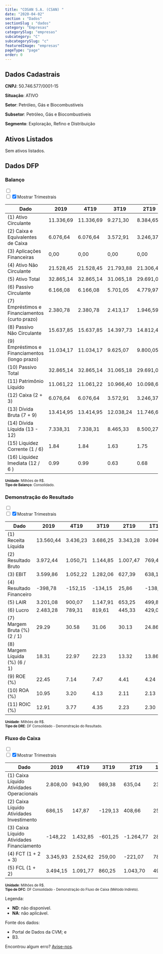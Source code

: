 ```yaml
---  
title: "COSAN S.A. (CSAN) "  
date: "2020-04-02"  
section : "Dados"  
sectionSlug : "dados"  
category: "Empresas"  
categorySlug: "empresas"  
subcategory: "C"  
subcategorySlug: "c"  
featuredImage: "empresas"  
pageType: "page"  
order: 0  
---
```



## Dados Cadastrais


**CNPJ**: 50.746.577/0001-15

**Situação**: ATIVO

**Setor**: Petróleo, Gás e Biocombustíveis

**Subsetor**: Petróleo, Gás e Biocombustíveis

**Segmento**: Exploração, Refino e Distribuição


## Ativos Listados


Sem ativos listados.




## Dados DFP

### Balanço
  
<input type='checkbox' class='toggleCommand' id='toggleBalanco' name='toggleBalanco'>  
<div class='filter-group-balanco'>  
<div class='check_button_balanco'>  
<label for='toggleBalanco'>  
<input type='checkbox' data-filter-col='trimBalanco'><input type='checkbox' data-filter-col='trimBalanco' checked><span>Mostrar Trimestrais</span>  
</label>  
</div>  
</div>  
<div class='overflow balancoTableWrapper'>  
<table class='balancoTable'>  
<thead>  
<tr>  
<th class='dataHeader fixedLeftColumn'>Dado</th>  
<th>2019</th>  
<th class='trimHeader' data-col='trimBalanco'>4T19</th>  
<th class='trimHeader' data-col='trimBalanco'>3T19</th>  
<th class='trimHeader' data-col='trimBalanco'>2T19</th>  
<th class='trimHeader' data-col='trimBalanco'>1T19</th>  
<th>2018</th>  
<th class='trimHeader' data-col='trimBalanco'>4T18</th>  
<th class='trimHeader' data-col='trimBalanco'>3T18</th>  
<th class='trimHeader' data-col='trimBalanco'>2T18</th>  
<th class='trimHeader' data-col='trimBalanco'>1T18</th>  
<th>2017</th>  
<th class='trimHeader' data-col='trimBalanco'>4T17</th>  
<th class='trimHeader' data-col='trimBalanco'>3T17</th>  
<th class='trimHeader' data-col='trimBalanco'>2T17</th>  
<th class='trimHeader' data-col='trimBalanco'>1T17</th>  
<th>2016</th>  
<th class='trimHeader' data-col='trimBalanco'>4T16</th>  
<th class='trimHeader' data-col='trimBalanco'>3T16</th>  
<th class='trimHeader' data-col='trimBalanco'>2T16</th>  
<th class='trimHeader' data-col='trimBalanco'>1T16</th>  
<th>2015</th>  
<th class='trimHeader' data-col='trimBalanco'>4T15</th>  
<th class='trimHeader' data-col='trimBalanco'>3T15</th>  
<th class='trimHeader' data-col='trimBalanco'>2T15</th>  
<th class='trimHeader' data-col='trimBalanco'>1T15</th>  
<th>2014</th>  
<th class='trimHeader' data-col='trimBalanco'>4T14</th>  
<th class='trimHeader' data-col='trimBalanco'>3T14</th>  
<th class='trimHeader' data-col='trimBalanco'>2T14</th>  
<th class='trimHeader' data-col='trimBalanco'>1T14</th>  
<th>2013</th>  
<th class='trimHeader' data-col='trimBalanco'>4T13</th>  
<th class='trimHeader' data-col='trimBalanco'>3T13</th>  
<th class='trimHeader' data-col='trimBalanco'>2T13</th>  
<th class='trimHeader' data-col='trimBalanco'>1T13</th>  
<th>2012</th>  
<th class='trimHeader' data-col='trimBalanco'>4T12</th>  
<th class='trimHeader' data-col='trimBalanco'>3T12</th>  
<th class='trimHeader' data-col='trimBalanco'>2T12</th>  
<th class='trimHeader' data-col='trimBalanco'>1T12</th>  
<th>2011</th>  
<th class='trimHeader' data-col='trimBalanco'>4T11</th>  
<th class='trimHeader' data-col='trimBalanco'>3T11</th>  
<th class='trimHeader' data-col='trimBalanco'>2T11</th>  
<th class='trimHeader' data-col='trimBalanco'>1T11</th>  
<th>2010</th>  
<th class='trimHeader' data-col='trimBalanco'>4T10</th>  
<th class='trimHeader' data-col='trimBalanco'>3T10</th>  
<th class='trimHeader' data-col='trimBalanco'>2T10</th>  
<th class='trimHeader' data-col='trimBalanco'>1T10</th>  
</tr>  
</thead>  
<tbody>  
<tr class='trContaAtivo'>  
<td class='leftAlignCell rowDescription fixedLeftColumn'>(1) Ativo Circulante</td>  
<td>11.336,69</td>  
<td data-col='trimBalanco' class='trimData'>11.336,69</td>  
<td data-col='trimBalanco' class='trimData'>9.271,30</td>  
<td data-col='trimBalanco' class='trimData'>8.384,65</td>  
<td data-col='trimBalanco' class='trimData'>8.463,95</td>  
<td>7.589,55</td>  
<td data-col='trimBalanco' class='trimData'>7.589,55</td>  
<td data-col='trimBalanco' class='trimData'>7.589,55</td>  
<td data-col='trimBalanco' class='trimData'>7.277,28</td>  
<td data-col='trimBalanco' class='trimData'>7.375,38</td>  
<td>7.780,05</td>  
<td data-col='trimBalanco' class='trimData'>7.780,05</td>  
<td data-col='trimBalanco' class='trimData'>6.450,82</td>  
<td data-col='trimBalanco' class='trimData'>5.892,20</td>  
<td data-col='trimBalanco' class='trimData'>7.780,05</td>  
<td>6.303,86</td>  
<td data-col='trimBalanco' class='trimData'>6.303,86</td>  
<td data-col='trimBalanco' class='trimData'>7.649,84</td>  
<td data-col='trimBalanco' class='trimData'>4.291,44</td>  
<td data-col='trimBalanco' class='trimData'>4.723,57</td>  
<td>5.165,82</td>  
<td data-col='trimBalanco' class='trimData'>5.165,82</td>  
<td data-col='trimBalanco' class='trimData'>4.709,62</td>  
<td data-col='trimBalanco' class='trimData'>3.900,26</td>  
<td data-col='trimBalanco' class='trimData'>3.737,09</td>  
<td>3.408,39</td>  
<td data-col='trimBalanco' class='trimData'>3.408,39</td>  
<td data-col='trimBalanco' class='trimData'>3.797,40</td>  
<td data-col='trimBalanco' class='trimData'>3.631,12</td>  
<td data-col='trimBalanco' class='trimData'>3.408,39</td>  
<td>3.546,64</td>  
<td data-col='trimBalanco' class='trimData'>3.546,64</td>  
<td data-col='trimBalanco' class='trimData'>3.546,64</td>  
<td data-col='trimBalanco' class='trimData'>3.546,64</td>  
<td data-col='trimBalanco' class='trimData'>3.674,48</td>  
<td>3.453,22</td>  
<td data-col='trimBalanco' class='trimData'>3.453,22</td>  
<td data-col='trimBalanco' class='trimData'>7.065,64</td>  
<td data-col='trimBalanco' class='trimData'>5.903,44</td>  
<td data-col='trimBalanco' class='trimData'>3.541,70</td>  
<td>3.462,25</td>  
<td data-col='trimBalanco' class='trimData'>3.462,25</td>  
<td data-col='trimBalanco' class='trimData'>4.715,14</td>  
<td data-col='trimBalanco' class='trimData'>5.164,91</td>  
<td data-col='trimBalanco' class='trimData'>4.588,94</td>  
<td>3.364,84</td>  
<td data-col='trimBalanco' class='trimData'>3.364,84</td>  
<td data-col='trimBalanco' class='trimData'>3.462,25</td>  
<td data-col='trimBalanco' class='trimData'>3.462,25</td>  
<td data-col='trimBalanco' class='trimData'>3.462,25</td>  
</tr>  
<tr class='trContaAtivo'>  
<td class='leftAlignCell rowDescription fixedLeftColumn'>(2) Caixa e Equivalentes de Caixa</td>  
<td>6.076,64</td>  
<td data-col='trimBalanco' class='trimData'>6.076,64</td>  
<td data-col='trimBalanco' class='trimData'>3.572,91</td>  
<td data-col='trimBalanco' class='trimData'>3.246,37</td>  
<td data-col='trimBalanco' class='trimData'>3.487,72</td>  
<td>2.696,95</td>  
<td data-col='trimBalanco' class='trimData'>2.696,95</td>  
<td data-col='trimBalanco' class='trimData'>2.696,95</td>  
<td data-col='trimBalanco' class='trimData'>3.144,35</td>  
<td data-col='trimBalanco' class='trimData'>3.963,91</td>  
<td>3.150,33</td>  
<td data-col='trimBalanco' class='trimData'>3.150,33</td>  
<td data-col='trimBalanco' class='trimData'>3.720,49</td>  
<td data-col='trimBalanco' class='trimData'>3.415,11</td>  
<td data-col='trimBalanco' class='trimData'>3.150,33</td>  
<td>3.990,93</td>  
<td data-col='trimBalanco' class='trimData'>3.990,93</td>  
<td data-col='trimBalanco' class='trimData'>2.981,14</td>  
<td data-col='trimBalanco' class='trimData'>2.259,35</td>  
<td data-col='trimBalanco' class='trimData'>2.660,25</td>  
<td>3.129,53</td>  
<td data-col='trimBalanco' class='trimData'>3.129,53</td>  
<td data-col='trimBalanco' class='trimData'>1.865,00</td>  
<td data-col='trimBalanco' class='trimData'>2.020,62</td>  
<td data-col='trimBalanco' class='trimData'>1.861,59</td>  
<td>1.540,19</td>  
<td data-col='trimBalanco' class='trimData'>1.540,19</td>  
<td data-col='trimBalanco' class='trimData'>1.306,50</td>  
<td data-col='trimBalanco' class='trimData'>1.321,39</td>  
<td data-col='trimBalanco' class='trimData'>1.540,19</td>  
<td>1.474,55</td>  
<td data-col='trimBalanco' class='trimData'>1.474,55</td>  
<td data-col='trimBalanco' class='trimData'>1.474,55</td>  
<td data-col='trimBalanco' class='trimData'>1.474,55</td>  
<td data-col='trimBalanco' class='trimData'>1.490,63</td>  
<td>1.538,75</td>  
<td data-col='trimBalanco' class='trimData'>1.538,75</td>  
<td data-col='trimBalanco' class='trimData'>2.324,59</td>  
<td data-col='trimBalanco' class='trimData'>1.892,16</td>  
<td data-col='trimBalanco' class='trimData'>1.538,75</td>  
<td>1.254,07</td>  
<td data-col='trimBalanco' class='trimData'>1.254,07</td>  
<td data-col='trimBalanco' class='trimData'>1.616,17</td>  
<td data-col='trimBalanco' class='trimData'>1.471,68</td>  
<td data-col='trimBalanco' class='trimData'>1.278,16</td>  
<td>1.078,37</td>  
<td data-col='trimBalanco' class='trimData'>1.078,37</td>  
<td data-col='trimBalanco' class='trimData'>1.254,07</td>  
<td data-col='trimBalanco' class='trimData'>1.254,07</td>  
<td data-col='trimBalanco' class='trimData'>1.254,07</td>  
</tr>  
<tr class='trContaAtivo'>  
<td class='leftAlignCell rowDescription fixedLeftColumn'>(3) Aplicações Financeiras</td>  
<td>0,00</td>  
<td data-col='trimBalanco' class='trimData'>0,00</td>  
<td data-col='trimBalanco' class='trimData'>0,00</td>  
<td data-col='trimBalanco' class='trimData'>0,00</td>  
<td data-col='trimBalanco' class='trimData'>0,00</td>  
<td>0,00</td>  
<td data-col='trimBalanco' class='trimData'>0,00</td>  
<td data-col='trimBalanco' class='trimData'>0,00</td>  
<td data-col='trimBalanco' class='trimData'>0,00</td>  
<td data-col='trimBalanco' class='trimData'>0,00</td>  
<td>0,00</td>  
<td data-col='trimBalanco' class='trimData'>0,00</td>  
<td data-col='trimBalanco' class='trimData'>0,00</td>  
<td data-col='trimBalanco' class='trimData'>0,00</td>  
<td data-col='trimBalanco' class='trimData'>0,00</td>  
<td>0,00</td>  
<td data-col='trimBalanco' class='trimData'>0,00</td>  
<td data-col='trimBalanco' class='trimData'>0,00</td>  
<td data-col='trimBalanco' class='trimData'>0,00</td>  
<td data-col='trimBalanco' class='trimData'>0,00</td>  
<td>0,00</td>  
<td data-col='trimBalanco' class='trimData'>0,00</td>  
<td data-col='trimBalanco' class='trimData'>0,00</td>  
<td data-col='trimBalanco' class='trimData'>0,00</td>  
<td data-col='trimBalanco' class='trimData'>0,00</td>  
<td>0,00</td>  
<td data-col='trimBalanco' class='trimData'>0,00</td>  
<td data-col='trimBalanco' class='trimData'>0,00</td>  
<td data-col='trimBalanco' class='trimData'>0,00</td>  
<td data-col='trimBalanco' class='trimData'>0,00</td>  
<td>0,00</td>  
<td data-col='trimBalanco' class='trimData'>0,00</td>  
<td data-col='trimBalanco' class='trimData'>0,00</td>  
<td data-col='trimBalanco' class='trimData'>0,00</td>  
<td data-col='trimBalanco' class='trimData'>0,00</td>  
<td>0,00</td>  
<td data-col='trimBalanco' class='trimData'>0,00</td>  
<td data-col='trimBalanco' class='trimData'>0,00</td>  
<td data-col='trimBalanco' class='trimData'>0,00</td>  
<td data-col='trimBalanco' class='trimData'>0,00</td>  
<td>0,00</td>  
<td data-col='trimBalanco' class='trimData'>0,00</td>  
<td data-col='trimBalanco' class='trimData'>0,00</td>  
<td data-col='trimBalanco' class='trimData'>0,00</td>  
<td data-col='trimBalanco' class='trimData'>0,00</td>  
<td>0,00</td>  
<td data-col='trimBalanco' class='trimData'>0,00</td>  
<td data-col='trimBalanco' class='trimData'>0,00</td>  
<td data-col='trimBalanco' class='trimData'>0,00</td>  
<td data-col='trimBalanco' class='trimData'>0,00</td>  
</tr>  
<tr class='trContaAtivo'>  
<td class='leftAlignCell rowDescription fixedLeftColumn'>(4) Ativo Não Circulante</td>  
<td>21.528,45</td>  
<td data-col='trimBalanco' class='trimData'>21.528,45</td>  
<td data-col='trimBalanco' class='trimData'>21.793,88</td>  
<td data-col='trimBalanco' class='trimData'>21.306,42</td>  
<td data-col='trimBalanco' class='trimData'>21.438,37</td>  
<td>21.200,22</td>  
<td data-col='trimBalanco' class='trimData'>21.200,22</td>  
<td data-col='trimBalanco' class='trimData'>21.200,22</td>  
<td data-col='trimBalanco' class='trimData'>20.717,43</td>  
<td data-col='trimBalanco' class='trimData'>20.694,78</td>  
<td>20.759,22</td>  
<td data-col='trimBalanco' class='trimData'>20.759,22</td>  
<td data-col='trimBalanco' class='trimData'>21.206,31</td>  
<td data-col='trimBalanco' class='trimData'>21.081,07</td>  
<td data-col='trimBalanco' class='trimData'>20.759,22</td>  
<td>20.995,97</td>  
<td data-col='trimBalanco' class='trimData'>20.995,97</td>  
<td data-col='trimBalanco' class='trimData'>21.656,47</td>  
<td data-col='trimBalanco' class='trimData'>23.911,85</td>  
<td data-col='trimBalanco' class='trimData'>24.714,28</td>  
<td>25.157,94</td>  
<td data-col='trimBalanco' class='trimData'>25.216,37</td>  
<td data-col='trimBalanco' class='trimData'>24.469,12</td>  
<td data-col='trimBalanco' class='trimData'>24.499,56</td>  
<td data-col='trimBalanco' class='trimData'>24.670,69</td>  
<td>23.695,32</td>  
<td data-col='trimBalanco' class='trimData'>23.695,32</td>  
<td data-col='trimBalanco' class='trimData'>25.497,33</td>  
<td data-col='trimBalanco' class='trimData'>25.131,60</td>  
<td data-col='trimBalanco' class='trimData'>23.695,32</td>  
<td>25.051,73</td>  
<td data-col='trimBalanco' class='trimData'>25.051,73</td>  
<td data-col='trimBalanco' class='trimData'>25.051,73</td>  
<td data-col='trimBalanco' class='trimData'>25.051,73</td>  
<td data-col='trimBalanco' class='trimData'>24.493,45</td>  
<td>24.071,50</td>  
<td data-col='trimBalanco' class='trimData'>24.071,50</td>  
<td data-col='trimBalanco' class='trimData'>27.793,15</td>  
<td data-col='trimBalanco' class='trimData'>18.655,92</td>  
<td data-col='trimBalanco' class='trimData'>24.015,79</td>  
<td>14.684,06</td>  
<td data-col='trimBalanco' class='trimData'>15.282,40</td>  
<td data-col='trimBalanco' class='trimData'>17.409,00</td>  
<td data-col='trimBalanco' class='trimData'>17.710,73</td>  
<td data-col='trimBalanco' class='trimData'>17.674,42</td>  
<td>12.570,11</td>  
<td data-col='trimBalanco' class='trimData'>12.570,11</td>  
<td data-col='trimBalanco' class='trimData'>15.282,40</td>  
<td data-col='trimBalanco' class='trimData'>15.282,40</td>  
<td data-col='trimBalanco' class='trimData'>15.282,40</td>  
</tr>  
<tr class='trContaAtivo'>  
<td class='leftAlignCell rowDescription fixedLeftColumn'>(5) Ativo Total</td>  
<td>32.865,14</td>  
<td data-col='trimBalanco' class='trimData'>32.865,14</td>  
<td data-col='trimBalanco' class='trimData'>31.065,18</td>  
<td data-col='trimBalanco' class='trimData'>29.691,07</td>  
<td data-col='trimBalanco' class='trimData'>29.902,32</td>  
<td>28.789,76</td>  
<td data-col='trimBalanco' class='trimData'>28.789,76</td>  
<td data-col='trimBalanco' class='trimData'>28.789,76</td>  
<td data-col='trimBalanco' class='trimData'>27.994,71</td>  
<td data-col='trimBalanco' class='trimData'>28.070,16</td>  
<td>28.539,27</td>  
<td data-col='trimBalanco' class='trimData'>28.539,27</td>  
<td data-col='trimBalanco' class='trimData'>27.657,13</td>  
<td data-col='trimBalanco' class='trimData'>26.973,27</td>  
<td data-col='trimBalanco' class='trimData'>28.539,27</td>  
<td>27.299,83</td>  
<td data-col='trimBalanco' class='trimData'>27.299,83</td>  
<td data-col='trimBalanco' class='trimData'>29.306,31</td>  
<td data-col='trimBalanco' class='trimData'>28.203,29</td>  
<td data-col='trimBalanco' class='trimData'>29.437,86</td>  
<td>30.323,76</td>  
<td data-col='trimBalanco' class='trimData'>30.382,19</td>  
<td data-col='trimBalanco' class='trimData'>29.178,74</td>  
<td data-col='trimBalanco' class='trimData'>28.399,82</td>  
<td data-col='trimBalanco' class='trimData'>28.407,78</td>  
<td>27.103,71</td>  
<td data-col='trimBalanco' class='trimData'>27.103,71</td>  
<td data-col='trimBalanco' class='trimData'>29.294,73</td>  
<td data-col='trimBalanco' class='trimData'>28.762,72</td>  
<td data-col='trimBalanco' class='trimData'>27.103,71</td>  
<td>28.598,37</td>  
<td data-col='trimBalanco' class='trimData'>28.598,37</td>  
<td data-col='trimBalanco' class='trimData'>28.598,37</td>  
<td data-col='trimBalanco' class='trimData'>28.598,37</td>  
<td data-col='trimBalanco' class='trimData'>28.167,94</td>  
<td>27.524,73</td>  
<td data-col='trimBalanco' class='trimData'>27.524,73</td>  
<td data-col='trimBalanco' class='trimData'>34.858,79</td>  
<td data-col='trimBalanco' class='trimData'>24.559,37</td>  
<td data-col='trimBalanco' class='trimData'>27.557,48</td>  
<td>18.146,31</td>  
<td data-col='trimBalanco' class='trimData'>18.744,66</td>  
<td data-col='trimBalanco' class='trimData'>22.124,13</td>  
<td data-col='trimBalanco' class='trimData'>22.875,64</td>  
<td data-col='trimBalanco' class='trimData'>22.263,36</td>  
<td>15.934,95</td>  
<td data-col='trimBalanco' class='trimData'>15.934,95</td>  
<td data-col='trimBalanco' class='trimData'>18.744,66</td>  
<td data-col='trimBalanco' class='trimData'>18.744,66</td>  
<td data-col='trimBalanco' class='trimData'>18.744,66</td>  
</tr>  
<tr class='trContaPassivo'>  
<td class='leftAlignCell rowDescription fixedLeftColumn'>(6) Passivo Circulante</td>  
<td>6.166,08</td>  
<td data-col='trimBalanco' class='trimData'>6.166,08</td>  
<td data-col='trimBalanco' class='trimData'>5.701,05</td>  
<td data-col='trimBalanco' class='trimData'>4.779,97</td>  
<td data-col='trimBalanco' class='trimData'>4.728,92</td>  
<td>3.994,22</td>  
<td data-col='trimBalanco' class='trimData'>3.994,22</td>  
<td data-col='trimBalanco' class='trimData'>3.994,22</td>  
<td data-col='trimBalanco' class='trimData'>4.322,91</td>  
<td data-col='trimBalanco' class='trimData'>4.229,13</td>  
<td>4.991,39</td>  
<td data-col='trimBalanco' class='trimData'>4.991,39</td>  
<td data-col='trimBalanco' class='trimData'>4.228,60</td>  
<td data-col='trimBalanco' class='trimData'>3.700,69</td>  
<td data-col='trimBalanco' class='trimData'>4.991,39</td>  
<td>3.222,80</td>  
<td data-col='trimBalanco' class='trimData'>3.222,80</td>  
<td data-col='trimBalanco' class='trimData'>3.581,24</td>  
<td data-col='trimBalanco' class='trimData'>3.456,42</td>  
<td data-col='trimBalanco' class='trimData'>3.394,32</td>  
<td>3.345,05</td>  
<td data-col='trimBalanco' class='trimData'>3.345,05</td>  
<td data-col='trimBalanco' class='trimData'>3.219,21</td>  
<td data-col='trimBalanco' class='trimData'>3.024,94</td>  
<td data-col='trimBalanco' class='trimData'>2.671,93</td>  
<td>2.545,21</td>  
<td data-col='trimBalanco' class='trimData'>2.545,21</td>  
<td data-col='trimBalanco' class='trimData'>2.267,14</td>  
<td data-col='trimBalanco' class='trimData'>2.085,74</td>  
<td data-col='trimBalanco' class='trimData'>2.545,21</td>  
<td>2.637,26</td>  
<td data-col='trimBalanco' class='trimData'>2.637,26</td>  
<td data-col='trimBalanco' class='trimData'>2.637,26</td>  
<td data-col='trimBalanco' class='trimData'>2.637,26</td>  
<td data-col='trimBalanco' class='trimData'>3.438,93</td>  
<td>3.042,17</td>  
<td data-col='trimBalanco' class='trimData'>3.042,17</td>  
<td data-col='trimBalanco' class='trimData'>4.454,11</td>  
<td data-col='trimBalanco' class='trimData'>3.214,50</td>  
<td data-col='trimBalanco' class='trimData'>3.042,17</td>  
<td>2.457,38</td>  
<td data-col='trimBalanco' class='trimData'>2.457,38</td>  
<td data-col='trimBalanco' class='trimData'>2.077,94</td>  
<td data-col='trimBalanco' class='trimData'>2.556,69</td>  
<td data-col='trimBalanco' class='trimData'>2.428,90</td>  
<td>2.113,66</td>  
<td data-col='trimBalanco' class='trimData'>2.113,66</td>  
<td data-col='trimBalanco' class='trimData'>2.457,38</td>  
<td data-col='trimBalanco' class='trimData'>2.457,38</td>  
<td data-col='trimBalanco' class='trimData'>2.457,38</td>  
</tr>  
<tr class='trContaPassivo'>  
<td class='leftAlignCell rowDescription fixedLeftColumn'>(7) Empréstimos e Financiamentos (curto prazo)</td>  
<td>2.380,78</td>  
<td data-col='trimBalanco' class='trimData'>2.380,78</td>  
<td data-col='trimBalanco' class='trimData'>2.413,17</td>  
<td data-col='trimBalanco' class='trimData'>1.946,59</td>  
<td data-col='trimBalanco' class='trimData'>1.813,72</td>  
<td>1.161,20</td>  
<td data-col='trimBalanco' class='trimData'>1.161,20</td>  
<td data-col='trimBalanco' class='trimData'>1.161,20</td>  
<td data-col='trimBalanco' class='trimData'>1.214,40</td>  
<td data-col='trimBalanco' class='trimData'>1.071,69</td>  
<td>1.611,55</td>  
<td data-col='trimBalanco' class='trimData'>1.611,55</td>  
<td data-col='trimBalanco' class='trimData'>1.749,09</td>  
<td data-col='trimBalanco' class='trimData'>1.480,58</td>  
<td data-col='trimBalanco' class='trimData'>1.611,55</td>  
<td>936,00</td>  
<td data-col='trimBalanco' class='trimData'>936,00</td>  
<td data-col='trimBalanco' class='trimData'>1.246,86</td>  
<td data-col='trimBalanco' class='trimData'>1.192,88</td>  
<td data-col='trimBalanco' class='trimData'>1.214,71</td>  
<td>1.230,52</td>  
<td data-col='trimBalanco' class='trimData'>1.230,52</td>  
<td data-col='trimBalanco' class='trimData'>1.147,34</td>  
<td data-col='trimBalanco' class='trimData'>1.159,31</td>  
<td data-col='trimBalanco' class='trimData'>1.070,78</td>  
<td>856,33</td>  
<td data-col='trimBalanco' class='trimData'>856,33</td>  
<td data-col='trimBalanco' class='trimData'>654,77</td>  
<td data-col='trimBalanco' class='trimData'>550,00</td>  
<td data-col='trimBalanco' class='trimData'>856,33</td>  
<td>987,60</td>  
<td data-col='trimBalanco' class='trimData'>987,60</td>  
<td data-col='trimBalanco' class='trimData'>987,60</td>  
<td data-col='trimBalanco' class='trimData'>987,60</td>  
<td data-col='trimBalanco' class='trimData'>1.554,53</td>  
<td>1.553,32</td>  
<td data-col='trimBalanco' class='trimData'>1.553,32</td>  
<td data-col='trimBalanco' class='trimData'>1.789,56</td>  
<td data-col='trimBalanco' class='trimData'>1.244,37</td>  
<td data-col='trimBalanco' class='trimData'>1.553,32</td>  
<td>916,40</td>  
<td data-col='trimBalanco' class='trimData'>916,40</td>  
<td data-col='trimBalanco' class='trimData'>537,13</td>  
<td data-col='trimBalanco' class='trimData'>758,73</td>  
<td data-col='trimBalanco' class='trimData'>627,09</td>  
<td>795,00</td>  
<td data-col='trimBalanco' class='trimData'>795,00</td>  
<td data-col='trimBalanco' class='trimData'>916,40</td>  
<td data-col='trimBalanco' class='trimData'>916,40</td>  
<td data-col='trimBalanco' class='trimData'>916,40</td>  
</tr>  
<tr class='trContaPassivo'>  
<td class='leftAlignCell rowDescription fixedLeftColumn'>(8) Passivo Não Circulante</td>  
<td>15.637,85</td>  
<td data-col='trimBalanco' class='trimData'>15.637,85</td>  
<td data-col='trimBalanco' class='trimData'>14.397,73</td>  
<td data-col='trimBalanco' class='trimData'>14.812,41</td>  
<td data-col='trimBalanco' class='trimData'>15.043,90</td>  
<td>13.872,41</td>  
<td data-col='trimBalanco' class='trimData'>13.872,41</td>  
<td data-col='trimBalanco' class='trimData'>13.872,41</td>  
<td data-col='trimBalanco' class='trimData'>13.912,69</td>  
<td data-col='trimBalanco' class='trimData'>13.182,18</td>  
<td>13.250,62</td>  
<td data-col='trimBalanco' class='trimData'>13.250,62</td>  
<td data-col='trimBalanco' class='trimData'>12.113,64</td>  
<td data-col='trimBalanco' class='trimData'>12.444,07</td>  
<td data-col='trimBalanco' class='trimData'>13.250,62</td>  
<td>13.284,68</td>  
<td data-col='trimBalanco' class='trimData'>13.284,68</td>  
<td data-col='trimBalanco' class='trimData'>13.268,65</td>  
<td data-col='trimBalanco' class='trimData'>12.630,43</td>  
<td data-col='trimBalanco' class='trimData'>14.018,95</td>  
<td>14.609,45</td>  
<td data-col='trimBalanco' class='trimData'>14.502,46</td>  
<td data-col='trimBalanco' class='trimData'>13.816,54</td>  
<td data-col='trimBalanco' class='trimData'>13.012,23</td>  
<td data-col='trimBalanco' class='trimData'>13.298,35</td>  
<td>12.109,23</td>  
<td data-col='trimBalanco' class='trimData'>12.109,23</td>  
<td data-col='trimBalanco' class='trimData'>13.122,56</td>  
<td data-col='trimBalanco' class='trimData'>12.881,05</td>  
<td data-col='trimBalanco' class='trimData'>12.109,23</td>  
<td>12.445,75</td>  
<td data-col='trimBalanco' class='trimData'>12.445,75</td>  
<td data-col='trimBalanco' class='trimData'>12.445,75</td>  
<td data-col='trimBalanco' class='trimData'>12.445,75</td>  
<td data-col='trimBalanco' class='trimData'>11.686,28</td>  
<td>11.176,84</td>  
<td data-col='trimBalanco' class='trimData'>11.176,84</td>  
<td data-col='trimBalanco' class='trimData'>16.941,74</td>  
<td data-col='trimBalanco' class='trimData'>10.037,48</td>  
<td data-col='trimBalanco' class='trimData'>11.176,84</td>  
<td>8.904,59</td>  
<td data-col='trimBalanco' class='trimData'>9.502,93</td>  
<td data-col='trimBalanco' class='trimData'>10.429,82</td>  
<td data-col='trimBalanco' class='trimData'>11.048,43</td>  
<td data-col='trimBalanco' class='trimData'>10.521,03</td>  
<td>7.839,12</td>  
<td data-col='trimBalanco' class='trimData'>7.839,12</td>  
<td data-col='trimBalanco' class='trimData'>9.502,93</td>  
<td data-col='trimBalanco' class='trimData'>9.502,93</td>  
<td data-col='trimBalanco' class='trimData'>9.502,93</td>  
</tr>  
<tr class='trContaPassivo'>  
<td class='leftAlignCell rowDescription fixedLeftColumn'>(9) Empréstimos e Financiamentos (longo prazo)</td>  
<td>11.034,17</td>  
<td data-col='trimBalanco' class='trimData'>11.034,17</td>  
<td data-col='trimBalanco' class='trimData'>9.625,07</td>  
<td data-col='trimBalanco' class='trimData'>9.800,05</td>  
<td data-col='trimBalanco' class='trimData'>9.874,44</td>  
<td>8.795,93</td>  
<td data-col='trimBalanco' class='trimData'>8.795,93</td>  
<td data-col='trimBalanco' class='trimData'>8.795,93</td>  
<td data-col='trimBalanco' class='trimData'>9.060,46</td>  
<td data-col='trimBalanco' class='trimData'>7.973,49</td>  
<td>8.063,45</td>  
<td data-col='trimBalanco' class='trimData'>8.063,45</td>  
<td data-col='trimBalanco' class='trimData'>7.170,52</td>  
<td data-col='trimBalanco' class='trimData'>7.577,93</td>  
<td data-col='trimBalanco' class='trimData'>8.063,45</td>  
<td>8.202,13</td>  
<td data-col='trimBalanco' class='trimData'>8.202,13</td>  
<td data-col='trimBalanco' class='trimData'>7.768,62</td>  
<td data-col='trimBalanco' class='trimData'>7.051,32</td>  
<td data-col='trimBalanco' class='trimData'>8.059,77</td>  
<td>8.525,18</td>  
<td data-col='trimBalanco' class='trimData'>8.525,18</td>  
<td data-col='trimBalanco' class='trimData'>7.852,48</td>  
<td data-col='trimBalanco' class='trimData'>7.062,55</td>  
<td data-col='trimBalanco' class='trimData'>7.314,04</td>  
<td>6.541,27</td>  
<td data-col='trimBalanco' class='trimData'>6.541,27</td>  
<td data-col='trimBalanco' class='trimData'>6.685,70</td>  
<td data-col='trimBalanco' class='trimData'>6.461,66</td>  
<td data-col='trimBalanco' class='trimData'>6.541,27</td>  
<td>7.842,56</td>  
<td data-col='trimBalanco' class='trimData'>7.842,56</td>  
<td data-col='trimBalanco' class='trimData'>7.842,56</td>  
<td data-col='trimBalanco' class='trimData'>7.842,56</td>  
<td data-col='trimBalanco' class='trimData'>7.138,72</td>  
<td>6.748,60</td>  
<td data-col='trimBalanco' class='trimData'>6.748,60</td>  
<td data-col='trimBalanco' class='trimData'>9.871,88</td>  
<td data-col='trimBalanco' class='trimData'>4.455,61</td>  
<td data-col='trimBalanco' class='trimData'>6.748,60</td>  
<td>6.274,90</td>  
<td data-col='trimBalanco' class='trimData'>6.274,90</td>  
<td data-col='trimBalanco' class='trimData'>4.476,94</td>  
<td data-col='trimBalanco' class='trimData'>4.407,78</td>  
<td data-col='trimBalanco' class='trimData'>3.699,36</td>  
<td>5.136,53</td>  
<td data-col='trimBalanco' class='trimData'>5.136,53</td>  
<td data-col='trimBalanco' class='trimData'>6.274,90</td>  
<td data-col='trimBalanco' class='trimData'>6.274,90</td>  
<td data-col='trimBalanco' class='trimData'>6.274,90</td>  
</tr>  
<tr class='trContaPassivo'>  
<td class='leftAlignCell rowDescription fixedLeftColumn'>(10) Passivo Total</td>  
<td>32.865,14</td>  
<td data-col='trimBalanco' class='trimData'>32.865,14</td>  
<td data-col='trimBalanco' class='trimData'>31.065,18</td>  
<td data-col='trimBalanco' class='trimData'>29.691,07</td>  
<td data-col='trimBalanco' class='trimData'>29.902,32</td>  
<td>28.789,76</td>  
<td data-col='trimBalanco' class='trimData'>28.789,76</td>  
<td data-col='trimBalanco' class='trimData'>28.789,76</td>  
<td data-col='trimBalanco' class='trimData'>27.994,71</td>  
<td data-col='trimBalanco' class='trimData'>28.070,16</td>  
<td>28.539,27</td>  
<td data-col='trimBalanco' class='trimData'>28.539,27</td>  
<td data-col='trimBalanco' class='trimData'>27.657,13</td>  
<td data-col='trimBalanco' class='trimData'>26.973,27</td>  
<td data-col='trimBalanco' class='trimData'>28.539,27</td>  
<td>27.299,83</td>  
<td data-col='trimBalanco' class='trimData'>27.299,83</td>  
<td data-col='trimBalanco' class='trimData'>29.306,31</td>  
<td data-col='trimBalanco' class='trimData'>28.203,29</td>  
<td data-col='trimBalanco' class='trimData'>29.437,86</td>  
<td>30.323,76</td>  
<td data-col='trimBalanco' class='trimData'>30.382,19</td>  
<td data-col='trimBalanco' class='trimData'>29.178,74</td>  
<td data-col='trimBalanco' class='trimData'>28.399,82</td>  
<td data-col='trimBalanco' class='trimData'>28.407,78</td>  
<td>27.103,71</td>  
<td data-col='trimBalanco' class='trimData'>27.103,71</td>  
<td data-col='trimBalanco' class='trimData'>29.294,73</td>  
<td data-col='trimBalanco' class='trimData'>28.762,72</td>  
<td data-col='trimBalanco' class='trimData'>27.103,71</td>  
<td>28.598,37</td>  
<td data-col='trimBalanco' class='trimData'>28.598,37</td>  
<td data-col='trimBalanco' class='trimData'>28.598,37</td>  
<td data-col='trimBalanco' class='trimData'>28.598,37</td>  
<td data-col='trimBalanco' class='trimData'>28.167,94</td>  
<td>27.524,73</td>  
<td data-col='trimBalanco' class='trimData'>27.524,73</td>  
<td data-col='trimBalanco' class='trimData'>34.858,79</td>  
<td data-col='trimBalanco' class='trimData'>24.559,37</td>  
<td data-col='trimBalanco' class='trimData'>27.557,48</td>  
<td>18.146,31</td>  
<td data-col='trimBalanco' class='trimData'>18.744,66</td>  
<td data-col='trimBalanco' class='trimData'>22.124,13</td>  
<td data-col='trimBalanco' class='trimData'>22.875,64</td>  
<td data-col='trimBalanco' class='trimData'>22.263,36</td>  
<td>15.934,95</td>  
<td data-col='trimBalanco' class='trimData'>15.934,95</td>  
<td data-col='trimBalanco' class='trimData'>18.744,66</td>  
<td data-col='trimBalanco' class='trimData'>18.744,66</td>  
<td data-col='trimBalanco' class='trimData'>18.744,66</td>  
</tr>  
<tr class='trContaPassivo'>  
<td class='leftAlignCell rowDescription fixedLeftColumn'>(11) Patrimônio Líquido</td>  
<td>11.061,22</td>  
<td data-col='trimBalanco' class='trimData'>11.061,22</td>  
<td data-col='trimBalanco' class='trimData'>10.966,40</td>  
<td data-col='trimBalanco' class='trimData'>10.098,69</td>  
<td data-col='trimBalanco' class='trimData'>10.129,49</td>  
<td>10.923,13</td>  
<td data-col='trimBalanco' class='trimData'>10.923,13</td>  
<td data-col='trimBalanco' class='trimData'>10.923,13</td>  
<td data-col='trimBalanco' class='trimData'>9.759,11</td>  
<td data-col='trimBalanco' class='trimData'>10.658,84</td>  
<td>10.297,26</td>  
<td data-col='trimBalanco' class='trimData'>10.297,26</td>  
<td data-col='trimBalanco' class='trimData'>11.314,89</td>  
<td data-col='trimBalanco' class='trimData'>10.828,51</td>  
<td data-col='trimBalanco' class='trimData'>10.297,26</td>  
<td>10.792,34</td>  
<td data-col='trimBalanco' class='trimData'>10.792,34</td>  
<td data-col='trimBalanco' class='trimData'>12.456,42</td>  
<td data-col='trimBalanco' class='trimData'>12.116,44</td>  
<td data-col='trimBalanco' class='trimData'>12.024,58</td>  
<td>12.369,25</td>  
<td data-col='trimBalanco' class='trimData'>12.534,68</td>  
<td data-col='trimBalanco' class='trimData'>12.142,99</td>  
<td data-col='trimBalanco' class='trimData'>12.362,65</td>  
<td data-col='trimBalanco' class='trimData'>12.437,50</td>  
<td>12.449,27</td>  
<td data-col='trimBalanco' class='trimData'>12.449,27</td>  
<td data-col='trimBalanco' class='trimData'>13.905,03</td>  
<td data-col='trimBalanco' class='trimData'>13.795,92</td>  
<td data-col='trimBalanco' class='trimData'>12.449,27</td>  
<td>13.515,37</td>  
<td data-col='trimBalanco' class='trimData'>13.515,37</td>  
<td data-col='trimBalanco' class='trimData'>13.515,37</td>  
<td data-col='trimBalanco' class='trimData'>13.515,37</td>  
<td data-col='trimBalanco' class='trimData'>13.042,72</td>  
<td>13.305,72</td>  
<td data-col='trimBalanco' class='trimData'>13.305,72</td>  
<td data-col='trimBalanco' class='trimData'>13.462,95</td>  
<td data-col='trimBalanco' class='trimData'>11.307,38</td>  
<td data-col='trimBalanco' class='trimData'>13.338,47</td>  
<td>6.784,35</td>  
<td data-col='trimBalanco' class='trimData'>6.784,35</td>  
<td data-col='trimBalanco' class='trimData'>9.616,37</td>  
<td data-col='trimBalanco' class='trimData'>9.270,52</td>  
<td data-col='trimBalanco' class='trimData'>9.313,43</td>  
<td>5.982,18</td>  
<td data-col='trimBalanco' class='trimData'>5.982,18</td>  
<td data-col='trimBalanco' class='trimData'>6.784,35</td>  
<td data-col='trimBalanco' class='trimData'>6.784,35</td>  
<td data-col='trimBalanco' class='trimData'>6.784,35</td>  
</tr>  
<tr>  
<td class='leftAlignCell rowDescription fixedLeftColumn'>(12) Caixa (2 + 3)</td>  
<td class='positiveNumber'>6.076,64</td>  
<td class='positiveNumber trimData' data-col='trimBalanco'>6.076,64</td>  
<td class='positiveNumber trimData' data-col='trimBalanco'>3.572,91</td>  
<td class='positiveNumber trimData' data-col='trimBalanco'>3.246,37</td>  
<td class='positiveNumber trimData' data-col='trimBalanco'>3.487,72</td>  
<td class='positiveNumber'>2.696,95</td>  
<td class='positiveNumber trimData' data-col='trimBalanco'>2.696,95</td>  
<td class='positiveNumber trimData' data-col='trimBalanco'>2.696,95</td>  
<td class='positiveNumber trimData' data-col='trimBalanco'>3.144,35</td>  
<td class='positiveNumber trimData' data-col='trimBalanco'>3.963,91</td>  
<td class='positiveNumber'>3.150,33</td>  
<td class='positiveNumber trimData' data-col='trimBalanco'>3.150,33</td>  
<td class='positiveNumber trimData' data-col='trimBalanco'>3.720,49</td>  
<td class='positiveNumber trimData' data-col='trimBalanco'>3.415,11</td>  
<td class='positiveNumber trimData' data-col='trimBalanco'>3.150,33</td>  
<td class='positiveNumber'>3.990,93</td>  
<td class='positiveNumber trimData' data-col='trimBalanco'>3.990,93</td>  
<td class='positiveNumber trimData' data-col='trimBalanco'>2.981,14</td>  
<td class='positiveNumber trimData' data-col='trimBalanco'>2.259,35</td>  
<td class='positiveNumber trimData' data-col='trimBalanco'>2.660,25</td>  
<td class='positiveNumber'>3.129,53</td>  
<td class='positiveNumber trimData' data-col='trimBalanco'>3.129,53</td>  
<td class='positiveNumber trimData' data-col='trimBalanco'>1.865,00</td>  
<td class='positiveNumber trimData' data-col='trimBalanco'>2.020,62</td>  
<td class='positiveNumber trimData' data-col='trimBalanco'>1.861,59</td>  
<td class='positiveNumber'>1.540,19</td>  
<td class='positiveNumber trimData' data-col='trimBalanco'>1.540,19</td>  
<td class='positiveNumber trimData' data-col='trimBalanco'>1.306,50</td>  
<td class='positiveNumber trimData' data-col='trimBalanco'>1.321,39</td>  
<td class='positiveNumber trimData' data-col='trimBalanco'>1.540,19</td>  
<td class='positiveNumber'>2.949,11</td>  
<td class='positiveNumber trimData' data-col='trimBalanco'>2.949,11</td>  
<td class='positiveNumber trimData' data-col='trimBalanco'>1.474,55</td>  
<td class='positiveNumber trimData' data-col='trimBalanco'>1.474,55</td>  
<td class='positiveNumber trimData' data-col='trimBalanco'>1.490,63</td>  
<td class='positiveNumber'>1.538,75</td>  
<td class='positiveNumber trimData' data-col='trimBalanco'>1.538,75</td>  
<td class='positiveNumber trimData' data-col='trimBalanco'>2.324,59</td>  
<td class='positiveNumber trimData' data-col='trimBalanco'>1.892,16</td>  
<td class='positiveNumber trimData' data-col='trimBalanco'>1.538,75</td>  
<td class='positiveNumber'>1.254,07</td>  
<td class='positiveNumber trimData' data-col='trimBalanco'>1.254,07</td>  
<td class='positiveNumber trimData' data-col='trimBalanco'>1.616,17</td>  
<td class='positiveNumber trimData' data-col='trimBalanco'>1.471,68</td>  
<td class='positiveNumber trimData' data-col='trimBalanco'>1.278,16</td>  
<td class='positiveNumber'>1.078,37</td>  
<td class='positiveNumber trimData' data-col='trimBalanco'>1.078,37</td>  
<td class='positiveNumber trimData' data-col='trimBalanco'>1.254,07</td>  
<td class='positiveNumber trimData' data-col='trimBalanco'>1.254,07</td>  
<td class='positiveNumber trimData' data-col='trimBalanco'>1.254,07</td>  
</tr>  
<tr class='trDividaBruta'>  
<td class='leftAlignCell rowDescription fixedLeftColumn'>(13) Dívida Bruta (7 + 9)</td>  
<td class='negativeNumber'>13.414,95</td>  
<td class='negativeNumber trimData' data-col='trimBalanco'>13.414,95</td>  
<td class='negativeNumber trimData' data-col='trimBalanco'>12.038,24</td>  
<td class='negativeNumber trimData' data-col='trimBalanco'>11.746,64</td>  
<td class='negativeNumber trimData' data-col='trimBalanco'>11.688,16</td>  
<td class='negativeNumber'>9.957,14</td>  
<td class='negativeNumber trimData' data-col='trimBalanco'>9.957,14</td>  
<td class='negativeNumber trimData' data-col='trimBalanco'>9.957,14</td>  
<td class='negativeNumber trimData' data-col='trimBalanco'>10.274,86</td>  
<td class='negativeNumber trimData' data-col='trimBalanco'>9.045,18</td>  
<td class='negativeNumber'>9.674,99</td>  
<td class='negativeNumber trimData' data-col='trimBalanco'>9.674,99</td>  
<td class='negativeNumber trimData' data-col='trimBalanco'>8.919,61</td>  
<td class='negativeNumber trimData' data-col='trimBalanco'>9.058,51</td>  
<td class='negativeNumber trimData' data-col='trimBalanco'>9.674,99</td>  
<td class='negativeNumber'>9.138,13</td>  
<td class='negativeNumber trimData' data-col='trimBalanco'>9.138,13</td>  
<td class='negativeNumber trimData' data-col='trimBalanco'>9.015,48</td>  
<td class='negativeNumber trimData' data-col='trimBalanco'>8.244,20</td>  
<td class='negativeNumber trimData' data-col='trimBalanco'>9.274,48</td>  
<td class='negativeNumber'>9.755,70</td>  
<td class='negativeNumber trimData' data-col='trimBalanco'>9.755,70</td>  
<td class='negativeNumber trimData' data-col='trimBalanco'>8.999,83</td>  
<td class='negativeNumber trimData' data-col='trimBalanco'>8.221,86</td>  
<td class='negativeNumber trimData' data-col='trimBalanco'>8.384,82</td>  
<td class='negativeNumber'>7.397,60</td>  
<td class='negativeNumber trimData' data-col='trimBalanco'>7.397,60</td>  
<td class='negativeNumber trimData' data-col='trimBalanco'>7.340,48</td>  
<td class='negativeNumber trimData' data-col='trimBalanco'>7.011,66</td>  
<td class='negativeNumber trimData' data-col='trimBalanco'>7.397,60</td>  
<td class='negativeNumber'>17.660,32</td>  
<td class='negativeNumber trimData' data-col='trimBalanco'>17.660,32</td>  
<td class='negativeNumber trimData' data-col='trimBalanco'>8.830,16</td>  
<td class='negativeNumber trimData' data-col='trimBalanco'>8.830,16</td>  
<td class='negativeNumber trimData' data-col='trimBalanco'>8.693,25</td>  
<td class='negativeNumber'>8.301,92</td>  
<td class='negativeNumber trimData' data-col='trimBalanco'>8.301,92</td>  
<td class='negativeNumber trimData' data-col='trimBalanco'>11.661,44</td>  
<td class='negativeNumber trimData' data-col='trimBalanco'>5.699,98</td>  
<td class='negativeNumber trimData' data-col='trimBalanco'>8.301,92</td>  
<td class='negativeNumber'>7.191,30</td>  
<td class='negativeNumber trimData' data-col='trimBalanco'>7.191,30</td>  
<td class='negativeNumber trimData' data-col='trimBalanco'>5.014,08</td>  
<td class='negativeNumber trimData' data-col='trimBalanco'>5.166,51</td>  
<td class='negativeNumber trimData' data-col='trimBalanco'>4.326,45</td>  
<td class='negativeNumber'>5.931,53</td>  
<td class='negativeNumber trimData' data-col='trimBalanco'>5.931,53</td>  
<td class='negativeNumber trimData' data-col='trimBalanco'>7.191,30</td>  
<td class='negativeNumber trimData' data-col='trimBalanco'>7.191,30</td>  
<td class='negativeNumber trimData' data-col='trimBalanco'>7.191,30</td>  
</tr>  
<tr>  
<td class='leftAlignCell rowDescription fixedLeftColumn'>(14) Dívida Líquida  (13 - 12)</td>  
<td class='negativeNumber'>7.338,31</td>  
<td class='negativeNumber trimData' data-col='trimBalanco'>7.338,31</td>  
<td class='negativeNumber trimData' data-col='trimBalanco'>8.465,33</td>  
<td class='negativeNumber trimData' data-col='trimBalanco'>8.500,27</td>  
<td class='negativeNumber trimData' data-col='trimBalanco'>8.200,43</td>  
<td class='negativeNumber'>7.260,19</td>  
<td class='negativeNumber trimData' data-col='trimBalanco'>7.260,19</td>  
<td class='negativeNumber trimData' data-col='trimBalanco'>7.260,19</td>  
<td class='negativeNumber trimData' data-col='trimBalanco'>7.130,50</td>  
<td class='negativeNumber trimData' data-col='trimBalanco'>5.081,27</td>  
<td class='negativeNumber'>6.524,67</td>  
<td class='negativeNumber trimData' data-col='trimBalanco'>6.524,67</td>  
<td class='negativeNumber trimData' data-col='trimBalanco'>5.199,11</td>  
<td class='negativeNumber trimData' data-col='trimBalanco'>5.643,39</td>  
<td class='negativeNumber trimData' data-col='trimBalanco'>6.524,67</td>  
<td class='negativeNumber'>5.147,20</td>  
<td class='negativeNumber trimData' data-col='trimBalanco'>5.147,20</td>  
<td class='negativeNumber trimData' data-col='trimBalanco'>6.034,33</td>  
<td class='negativeNumber trimData' data-col='trimBalanco'>5.984,85</td>  
<td class='negativeNumber trimData' data-col='trimBalanco'>6.614,23</td>  
<td class='negativeNumber'>6.626,17</td>  
<td class='negativeNumber trimData' data-col='trimBalanco'>6.626,17</td>  
<td class='negativeNumber trimData' data-col='trimBalanco'>7.134,83</td>  
<td class='negativeNumber trimData' data-col='trimBalanco'>6.201,24</td>  
<td class='negativeNumber trimData' data-col='trimBalanco'>6.523,23</td>  
<td class='negativeNumber'>5.857,41</td>  
<td class='negativeNumber trimData' data-col='trimBalanco'>5.857,41</td>  
<td class='negativeNumber trimData' data-col='trimBalanco'>6.033,98</td>  
<td class='negativeNumber trimData' data-col='trimBalanco'>5.690,27</td>  
<td class='negativeNumber trimData' data-col='trimBalanco'>5.857,41</td>  
<td class='negativeNumber'>14.711,21</td>  
<td class='negativeNumber trimData' data-col='trimBalanco'>14.711,21</td>  
<td class='negativeNumber trimData' data-col='trimBalanco'>7.355,61</td>  
<td class='negativeNumber trimData' data-col='trimBalanco'>7.355,61</td>  
<td class='negativeNumber trimData' data-col='trimBalanco'>7.202,61</td>  
<td class='negativeNumber'>6.763,16</td>  
<td class='negativeNumber trimData' data-col='trimBalanco'>6.763,16</td>  
<td class='negativeNumber trimData' data-col='trimBalanco'>9.336,84</td>  
<td class='negativeNumber trimData' data-col='trimBalanco'>3.807,82</td>  
<td class='negativeNumber trimData' data-col='trimBalanco'>6.763,16</td>  
<td class='negativeNumber'>5.937,23</td>  
<td class='negativeNumber trimData' data-col='trimBalanco'>5.937,23</td>  
<td class='negativeNumber trimData' data-col='trimBalanco'>3.397,91</td>  
<td class='negativeNumber trimData' data-col='trimBalanco'>3.694,83</td>  
<td class='negativeNumber trimData' data-col='trimBalanco'>3.048,29</td>  
<td class='negativeNumber'>4.853,16</td>  
<td class='negativeNumber trimData' data-col='trimBalanco'>4.853,16</td>  
<td class='negativeNumber trimData' data-col='trimBalanco'>5.937,23</td>  
<td class='negativeNumber trimData' data-col='trimBalanco'>5.937,23</td>  
<td class='negativeNumber trimData' data-col='trimBalanco'>5.937,23</td>  
</tr>  
<tr>  
<td class='leftAlignCell rowDescription fixedLeftColumn'>(15) Liquidez Corrente (1 / 6)</td>  
<td>1.84</td>  
<td data-col='trimBalanco' class='trimData'>1.84</td>  
<td data-col='trimBalanco' class='trimData'>1.63</td>  
<td data-col='trimBalanco' class='trimData'>1.75</td>  
<td data-col='trimBalanco' class='trimData'>1.79</td>  
<td>1.90</td>  
<td data-col='trimBalanco' class='trimData'>1.90</td>  
<td data-col='trimBalanco' class='trimData'>1.90</td>  
<td data-col='trimBalanco' class='trimData'>1.68</td>  
<td data-col='trimBalanco' class='trimData'>1.74</td>  
<td>1.56</td>  
<td data-col='trimBalanco' class='trimData'>1.56</td>  
<td data-col='trimBalanco' class='trimData'>1.53</td>  
<td data-col='trimBalanco' class='trimData'>1.59</td>  
<td data-col='trimBalanco' class='trimData'>1.56</td>  
<td>1.96</td>  
<td data-col='trimBalanco' class='trimData'>1.96</td>  
<td data-col='trimBalanco' class='trimData'>2.14</td>  
<td data-col='trimBalanco' class='trimData'>1.24</td>  
<td data-col='trimBalanco' class='trimData'>1.39</td>  
<td>1.54</td>  
<td data-col='trimBalanco' class='trimData'>1.54</td>  
<td data-col='trimBalanco' class='trimData'>1.46</td>  
<td data-col='trimBalanco' class='trimData'>1.29</td>  
<td data-col='trimBalanco' class='trimData'>1.40</td>  
<td>1.34</td>  
<td data-col='trimBalanco' class='trimData'>1.34</td>  
<td data-col='trimBalanco' class='trimData'>1.67</td>  
<td data-col='trimBalanco' class='trimData'>1.74</td>  
<td data-col='trimBalanco' class='trimData'>1.34</td>  
<td>1.34</td>  
<td data-col='trimBalanco' class='trimData'>1.34</td>  
<td data-col='trimBalanco' class='trimData'>1.34</td>  
<td data-col='trimBalanco' class='trimData'>1.34</td>  
<td data-col='trimBalanco' class='trimData'>1.07</td>  
<td>1.14</td>  
<td data-col='trimBalanco' class='trimData'>1.14</td>  
<td data-col='trimBalanco' class='trimData'>1.59</td>  
<td data-col='trimBalanco' class='trimData'>1.84</td>  
<td data-col='trimBalanco' class='trimData'>1.16</td>  
<td>1.41</td>  
<td data-col='trimBalanco' class='trimData'>1.41</td>  
<td data-col='trimBalanco' class='trimData'>2.27</td>  
<td data-col='trimBalanco' class='trimData'>2.02</td>  
<td data-col='trimBalanco' class='trimData'>1.89</td>  
<td>1.59</td>  
<td data-col='trimBalanco' class='trimData'>1.59</td>  
<td data-col='trimBalanco' class='trimData'>1.41</td>  
<td data-col='trimBalanco' class='trimData'>1.41</td>  
<td data-col='trimBalanco' class='trimData'>1.41</td>  
</tr>  
<tr>  
<td class='leftAlignCell rowDescription fixedLeftColumn'>(16) Liquidez Imediata  (12 / 6 )</td>  
<td>0.99</td>  
<td data-col='trimBalanco' class='trimData'>0.99</td>  
<td data-col='trimBalanco' class='trimData'>0.63</td>  
<td data-col='trimBalanco' class='trimData'>0.68</td>  
<td data-col='trimBalanco' class='trimData'>0.74</td>  
<td>0.68</td>  
<td data-col='trimBalanco' class='trimData'>0.68</td>  
<td data-col='trimBalanco' class='trimData'>0.68</td>  
<td data-col='trimBalanco' class='trimData'>0.73</td>  
<td data-col='trimBalanco' class='trimData'>0.94</td>  
<td>0.63</td>  
<td data-col='trimBalanco' class='trimData'>0.63</td>  
<td data-col='trimBalanco' class='trimData'>0.88</td>  
<td data-col='trimBalanco' class='trimData'>0.92</td>  
<td data-col='trimBalanco' class='trimData'>0.63</td>  
<td>1.24</td>  
<td data-col='trimBalanco' class='trimData'>1.24</td>  
<td data-col='trimBalanco' class='trimData'>0.83</td>  
<td data-col='trimBalanco' class='trimData'>0.65</td>  
<td data-col='trimBalanco' class='trimData'>0.78</td>  
<td>0.94</td>  
<td data-col='trimBalanco' class='trimData'>0.94</td>  
<td data-col='trimBalanco' class='trimData'>0.58</td>  
<td data-col='trimBalanco' class='trimData'>0.67</td>  
<td data-col='trimBalanco' class='trimData'>0.70</td>  
<td>0.61</td>  
<td data-col='trimBalanco' class='trimData'>0.61</td>  
<td data-col='trimBalanco' class='trimData'>0.58</td>  
<td data-col='trimBalanco' class='trimData'>0.63</td>  
<td data-col='trimBalanco' class='trimData'>0.61</td>  
<td>1.12</td>  
<td data-col='trimBalanco' class='trimData'>1.12</td>  
<td data-col='trimBalanco' class='trimData'>0.56</td>  
<td data-col='trimBalanco' class='trimData'>0.56</td>  
<td data-col='trimBalanco' class='trimData'>0.43</td>  
<td>0.51</td>  
<td data-col='trimBalanco' class='trimData'>0.51</td>  
<td data-col='trimBalanco' class='trimData'>0.52</td>  
<td data-col='trimBalanco' class='trimData'>0.59</td>  
<td data-col='trimBalanco' class='trimData'>0.51</td>  
<td>0.51</td>  
<td data-col='trimBalanco' class='trimData'>0.51</td>  
<td data-col='trimBalanco' class='trimData'>0.78</td>  
<td data-col='trimBalanco' class='trimData'>0.58</td>  
<td data-col='trimBalanco' class='trimData'>0.53</td>  
<td>0.51</td>  
<td data-col='trimBalanco' class='trimData'>0.51</td>  
<td data-col='trimBalanco' class='trimData'>0.51</td>  
<td data-col='trimBalanco' class='trimData'>0.51</td>  
<td data-col='trimBalanco' class='trimData'>0.51</td>  
</tr>  
</tbody>  
</table>  
</div>  
<p style='font-size:0.7rem; margin:0px;'><strong>Unidade</strong>: Milhões de R$.</p>  
<p style='font-size:0.7rem; margin:0px;'><strong>Tipo de Balanço</strong>: Consolidado.</p>


### Demonstração do Resultado
  
<input type='checkbox' class='toggleCommand' id='toggleDRE' name='toggleDRE'>  
<div class='filter-group-dre'>  
<div class='check_button_dre'>  
<label for='toggleDRE'>  
<input type='checkbox' data-filter-col='trimDRE'><input type='checkbox' data-filter-col='trimDRE' checked><span>Mostrar Trimestrais</span>  
</label>  
</div>  
</div>  
<div class='overflow balancoTableWrapper'>  
<table class='balancoTable'>  
<thead>  
<tr>  
<th class='dataHeader fixedLeftColumn'>Dado</th>  
<th>2019</th>  
<th class='trimHeader' data-col='trimDRE'>4T19</th>  
<th class='trimHeader' data-col='trimDRE'>3T19</th>  
<th class='trimHeader' data-col='trimDRE'>2T19</th>  
<th class='trimHeader' data-col='trimDRE'>1T19</th>  
<th>2018</th>  
<th class='trimHeader' data-col='trimDRE'>4T18</th>  
<th class='trimHeader' data-col='trimDRE'>3T18</th>  
<th class='trimHeader' data-col='trimDRE'>2T18</th>  
<th class='trimHeader' data-col='trimDRE'>1T18</th>  
<th>2017</th>  
<th class='trimHeader' data-col='trimDRE'>4T17</th>  
<th class='trimHeader' data-col='trimDRE'>3T17</th>  
<th class='trimHeader' data-col='trimDRE'>2T17</th>  
<th class='trimHeader' data-col='trimDRE'>1T17</th>  
<th>2016</th>  
<th class='trimHeader' data-col='trimDRE'>4T16</th>  
<th class='trimHeader' data-col='trimDRE'>3T16</th>  
<th class='trimHeader' data-col='trimDRE'>2T16</th>  
<th class='trimHeader' data-col='trimDRE'>1T16</th>  
<th>2015</th>  
<th class='trimHeader' data-col='trimDRE'>4T15</th>  
<th class='trimHeader' data-col='trimDRE'>3T15</th>  
<th class='trimHeader' data-col='trimDRE'>2T15</th>  
<th class='trimHeader' data-col='trimDRE'>1T15</th>  
<th>2014</th>  
<th class='trimHeader' data-col='trimDRE'>4T14</th>  
<th class='trimHeader' data-col='trimDRE'>3T14</th>  
<th class='trimHeader' data-col='trimDRE'>2T14</th>  
<th class='trimHeader' data-col='trimDRE'>1T14</th>  
<th>2013</th>  
<th class='trimHeader' data-col='trimDRE'>4T13</th>  
<th class='trimHeader' data-col='trimDRE'>3T13</th>  
<th class='trimHeader' data-col='trimDRE'>2T13</th>  
<th class='trimHeader' data-col='trimDRE'>1T13</th>  
<th>2012</th>  
<th class='trimHeader' data-col='trimDRE'>4T12</th>  
<th class='trimHeader' data-col='trimDRE'>3T12</th>  
<th class='trimHeader' data-col='trimDRE'>2T12</th>  
<th class='trimHeader' data-col='trimDRE'>1T12</th>  
<th>2011</th>  
<th class='trimHeader' data-col='trimDRE'>4T11</th>  
<th class='trimHeader' data-col='trimDRE'>3T11</th>  
<th class='trimHeader' data-col='trimDRE'>2T11</th>  
<th class='trimHeader' data-col='trimDRE'>1T11</th>  
<th>2010</th>  
<th class='trimHeader' data-col='trimDRE'>4T10</th>  
<th class='trimHeader' data-col='trimDRE'>3T10</th>  
<th class='trimHeader' data-col='trimDRE'>2T10</th>  
<th class='trimHeader' data-col='trimDRE'>1T10</th>  
</tr>  
</thead>  
<tbody>  
<tr class='trDRE'>  
<td class='leftAlignCell rowDescription fixedLeftColumn'>(1) Receita Líquida</td>  
<td>13.560,44</td>  
<td data-col='trimDRE' class='trimData' >3.436,23</td>  
<td data-col='trimDRE' class='trimData' >3.686,25</td>  
<td data-col='trimDRE' class='trimData' >3.343,28</td>  
<td data-col='trimDRE' class='trimData' >3.094,70</td>  
<td>10.289,93</td>  
<td data-col='trimDRE' class='trimData' >2.810,85</td>  
<td data-col='trimDRE' class='trimData' >2.912,91</td>  
<td data-col='trimDRE' class='trimData' >2.419,50</td>  
<td data-col='trimDRE' class='trimData' >2.155,84</td>  
<td>7.670,78</td>  
<td data-col='trimDRE' class='trimData' >2.134,99</td>  
<td data-col='trimDRE' class='trimData' >2.071,36</td>  
<td data-col='trimDRE' class='trimData' >1.871,28</td>  
<td data-col='trimDRE' class='trimData' >1.593,14</td>  
<td>7.541,79</td>  
<td data-col='trimDRE' class='trimData' >1.776,51</td>  
<td data-col='trimDRE' class='trimData' >1.842,76</td>  
<td data-col='trimDRE' class='trimData' >1.983,29</td>  
<td data-col='trimDRE' class='trimData' >1.939,24</td>  
<td>8.349,18</td>  
<td data-col='trimDRE' class='trimData' >2.032,40</td>  
<td data-col='trimDRE' class='trimData' >2.259,24</td>  
<td data-col='trimDRE' class='trimData' >2.122,03</td>  
<td data-col='trimDRE' class='trimData' >1.935,51</td>  
<td>8.146,86</td>  
<td data-col='trimDRE' class='trimData' >1.381,44</td>  
<td data-col='trimDRE' class='trimData' >2.362,23</td>  
<td data-col='trimDRE' class='trimData' >2.453,94</td>  
<td data-col='trimDRE' class='trimData' >1.949,25</td>  
<td>6.128,83</td>  
<td data-col='trimDRE' class='trimData' >-520,83</td>  
<td data-col='trimDRE' class='trimData' >2.434,51</td>  
<td data-col='trimDRE' class='trimData' >1.989,21</td>  
<td data-col='trimDRE' class='trimData' >2.225,94</td>  
<td>4.586,21</td>  
<td data-col='trimDRE' class='trimData' >-16.968,76</td>  
<td data-col='trimDRE' class='trimData' >8.397,10</td>  
<td data-col='trimDRE' class='trimData' >12.735,62</td>  
<td data-col='trimDRE' class='trimData' >422,25</td>  
<td>18.063,48</td>  
<td data-col='trimDRE' class='trimData' >-239,47</td>  
<td data-col='trimDRE' class='trimData' >5.803,49</td>  
<td data-col='trimDRE' class='trimData' >6.804,28</td>  
<td data-col='trimDRE' class='trimData' >5.187,98</td>  
<td>15.336,06</td>  
<td data-col='trimDRE' class='trimData' >1.881,91</td>  
<td data-col='trimDRE' class='trimData' >4.738,43</td>  
<td data-col='trimDRE' class='trimData' >4.716,09</td>  
<td data-col='trimDRE' class='trimData' >3.999,62</td>  
</tr>  
<tr class='trDRE'>  
<td class='leftAlignCell rowDescription fixedLeftColumn'>(2) Resultado Bruto</td>  
<td class='positiveNumberGreen'>3.972,44</td>  
<td data-col='trimDRE' class='trimData positiveNumberGreen' >1.050,71</td>  
<td data-col='trimDRE' class='trimData positiveNumberGreen' >1.144,85</td>  
<td data-col='trimDRE' class='trimData positiveNumberGreen' >1.007,47</td>  
<td data-col='trimDRE' class='trimData positiveNumberGreen' >769,41</td>  
<td class='positiveNumberGreen'>2.607,16</td>  
<td data-col='trimDRE' class='trimData positiveNumberGreen' >662,91</td>  
<td data-col='trimDRE' class='trimData positiveNumberGreen' >693,95</td>  
<td data-col='trimDRE' class='trimData positiveNumberGreen' >613,07</td>  
<td data-col='trimDRE' class='trimData positiveNumberGreen' >634,78</td>  
<td class='positiveNumberGreen'>2.624,89</td>  
<td data-col='trimDRE' class='trimData positiveNumberGreen' >670,55</td>  
<td data-col='trimDRE' class='trimData positiveNumberGreen' >746,85</td>  
<td data-col='trimDRE' class='trimData positiveNumberGreen' >649,52</td>  
<td data-col='trimDRE' class='trimData positiveNumberGreen' >557,97</td>  
<td class='positiveNumberGreen'>2.955,24</td>  
<td data-col='trimDRE' class='trimData positiveNumberGreen' >603,08</td>  
<td data-col='trimDRE' class='trimData positiveNumberGreen' >738,02</td>  
<td data-col='trimDRE' class='trimData positiveNumberGreen' >875,98</td>  
<td data-col='trimDRE' class='trimData positiveNumberGreen' >738,16</td>  
<td class='positiveNumberGreen'>2.443,84</td>  
<td data-col='trimDRE' class='trimData positiveNumberGreen' >602,11</td>  
<td data-col='trimDRE' class='trimData positiveNumberGreen' >639,90</td>  
<td data-col='trimDRE' class='trimData positiveNumberGreen' >711,32</td>  
<td data-col='trimDRE' class='trimData positiveNumberGreen' >490,52</td>  
<td class='positiveNumberGreen'>2.343,50</td>  
<td data-col='trimDRE' class='trimData positiveNumberGreen' >313,42</td>  
<td data-col='trimDRE' class='trimData positiveNumberGreen' >692,75</td>  
<td data-col='trimDRE' class='trimData positiveNumberGreen' >785,34</td>  
<td data-col='trimDRE' class='trimData positiveNumberGreen' >551,99</td>  
<td class='positiveNumberGreen'>1.698,04</td>  
<td data-col='trimDRE' class='trimData negativeNumber' >-253,35</td>  
<td data-col='trimDRE' class='trimData positiveNumberGreen' >721,55</td>  
<td data-col='trimDRE' class='trimData positiveNumberGreen' >603,77</td>  
<td data-col='trimDRE' class='trimData positiveNumberGreen' >626,08</td>  
<td class='positiveNumberGreen'>1.374,90</td>  
<td data-col='trimDRE' class='trimData negativeNumber' >-928,54</td>  
<td data-col='trimDRE' class='trimData positiveNumberGreen' >1.057,18</td>  
<td data-col='trimDRE' class='trimData positiveNumberGreen' >1.130,27</td>  
<td data-col='trimDRE' class='trimData positiveNumberGreen' >115,99</td>  
<td class='positiveNumberGreen'>2.913,40</td>  
<td data-col='trimDRE' class='trimData positiveNumberGreen' >923,67</td>  
<td data-col='trimDRE' class='trimData positiveNumberGreen' >527,38</td>  
<td data-col='trimDRE' class='trimData positiveNumberGreen' >761,92</td>  
<td data-col='trimDRE' class='trimData positiveNumberGreen' >587,98</td>  
<td class='positiveNumberGreen'>2.064,72</td>  
<td data-col='trimDRE' class='trimData positiveNumberGreen' >288,42</td>  
<td data-col='trimDRE' class='trimData positiveNumberGreen' >578,48</td>  
<td data-col='trimDRE' class='trimData positiveNumberGreen' >720,88</td>  
<td data-col='trimDRE' class='trimData positiveNumberGreen' >476,94</td>  
</tr>  
<tr class='trDRE'>  
<td class='leftAlignCell rowDescription fixedLeftColumn'>(3) EBIT</td>  
<td class='positiveNumberGreen'>3.599,86</td>  
<td data-col='trimDRE' class='trimData positiveNumberGreen' >1.052,22</td>  
<td data-col='trimDRE' class='trimData positiveNumberGreen' >1.282,06</td>  
<td data-col='trimDRE' class='trimData positiveNumberGreen' >627,39</td>  
<td data-col='trimDRE' class='trimData positiveNumberGreen' >638,19</td>  
<td class='positiveNumberGreen'>2.768,78</td>  
<td data-col='trimDRE' class='trimData positiveNumberGreen' >1.621,42</td>  
<td data-col='trimDRE' class='trimData positiveNumberGreen' >328,23</td>  
<td data-col='trimDRE' class='trimData positiveNumberGreen' >263,48</td>  
<td data-col='trimDRE' class='trimData positiveNumberGreen' >539,94</td>  
<td class='positiveNumberGreen'>2.866,65</td>  
<td data-col='trimDRE' class='trimData positiveNumberGreen' >1.490,36</td>  
<td data-col='trimDRE' class='trimData positiveNumberGreen' >727,40</td>  
<td data-col='trimDRE' class='trimData positiveNumberGreen' >240,01</td>  
<td data-col='trimDRE' class='trimData positiveNumberGreen' >408,88</td>  
<td class='positiveNumberGreen'>2.793,43</td>  
<td data-col='trimDRE' class='trimData positiveNumberGreen' >603,17</td>  
<td data-col='trimDRE' class='trimData positiveNumberGreen' >723,07</td>  
<td data-col='trimDRE' class='trimData positiveNumberGreen' >705,08</td>  
<td data-col='trimDRE' class='trimData positiveNumberGreen' >762,12</td>  
<td class='positiveNumberGreen'>1.843,57</td>  
<td data-col='trimDRE' class='trimData positiveNumberGreen' >939,64</td>  
<td data-col='trimDRE' class='trimData positiveNumberGreen' >281,82</td>  
<td data-col='trimDRE' class='trimData positiveNumberGreen' >437,52</td>  
<td data-col='trimDRE' class='trimData positiveNumberGreen' >184,59</td>  
<td class='positiveNumberGreen'>1.481,97</td>  
<td data-col='trimDRE' class='trimData positiveNumberGreen' >209,71</td>  
<td data-col='trimDRE' class='trimData positiveNumberGreen' >379,64</td>  
<td data-col='trimDRE' class='trimData positiveNumberGreen' >490,07</td>  
<td data-col='trimDRE' class='trimData positiveNumberGreen' >402,56</td>  
<td class='positiveNumberGreen'>1.032,80</td>  
<td data-col='trimDRE' class='trimData negativeNumber' >-213,11</td>  
<td data-col='trimDRE' class='trimData positiveNumberGreen' >564,75</td>  
<td data-col='trimDRE' class='trimData positiveNumberGreen' >426,69</td>  
<td data-col='trimDRE' class='trimData positiveNumberGreen' >254,47</td>  
<td class='positiveNumberGreen'>1.242,36</td>  
<td data-col='trimDRE' class='trimData positiveNumberGreen' >107,83</td>  
<td data-col='trimDRE' class='trimData positiveNumberGreen' >563,45</td>  
<td data-col='trimDRE' class='trimData positiveNumberGreen' >533,36</td>  
<td data-col='trimDRE' class='trimData positiveNumberGreen' >37,72</td>  
<td class='positiveNumberGreen'>1.337,76</td>  
<td data-col='trimDRE' class='trimData negativeNumber' >-2.710,34</td>  
<td data-col='trimDRE' class='trimData positiveNumberGreen' >194,56</td>  
<td data-col='trimDRE' class='trimData positiveNumberGreen' >292,27</td>  
<td data-col='trimDRE' class='trimData positiveNumberGreen' >3.515,86</td>  
<td class='positiveNumberGreen'>1.017,69</td>  
<td data-col='trimDRE' class='trimData positiveNumberGreen' >414,97</td>  
<td data-col='trimDRE' class='trimData positiveNumberGreen' >178,37</td>  
<td data-col='trimDRE' class='trimData positiveNumberGreen' >280,68</td>  
<td data-col='trimDRE' class='trimData positiveNumberGreen' >143,66</td>  
</tr>  
<tr class='trDRE'>  
<td class='leftAlignCell rowDescription fixedLeftColumn'>(4) Resultado Financeiro</td>  
<td class='negativeNumber'>-398,78</td>  
<td data-col='trimDRE' class='trimData negativeNumber' >-152,15</td>  
<td data-col='trimDRE' class='trimData negativeNumber' >-134,15</td>  
<td data-col='trimDRE' class='trimData positiveNumberGreen' >25,86</td>  
<td data-col='trimDRE' class='trimData negativeNumber' >-138,35</td>  
<td class='negativeNumber'>-319,68</td>  
<td data-col='trimDRE' class='trimData positiveNumberGreen' >388,28</td>  
<td data-col='trimDRE' class='trimData negativeNumber' >-251,38</td>  
<td data-col='trimDRE' class='trimData negativeNumber' >-361,64</td>  
<td data-col='trimDRE' class='trimData negativeNumber' >-107,46</td>  
<td class='negativeNumber'>-898,39</td>  
<td data-col='trimDRE' class='trimData negativeNumber' >-495,67</td>  
<td data-col='trimDRE' class='trimData negativeNumber' >-10,74</td>  
<td data-col='trimDRE' class='trimData negativeNumber' >-256,94</td>  
<td data-col='trimDRE' class='trimData negativeNumber' >-135,04</td>  
<td class='negativeNumber'>-1.307,87</td>  
<td data-col='trimDRE' class='trimData negativeNumber' >-289,62</td>  
<td data-col='trimDRE' class='trimData negativeNumber' >-306,04</td>  
<td data-col='trimDRE' class='trimData negativeNumber' >-256,55</td>  
<td data-col='trimDRE' class='trimData negativeNumber' >-455,66</td>  
<td class='negativeNumber'>-1.147,89</td>  
<td data-col='trimDRE' class='trimData negativeNumber' >-398,29</td>  
<td data-col='trimDRE' class='trimData negativeNumber' >-204,13</td>  
<td data-col='trimDRE' class='trimData negativeNumber' >-260,76</td>  
<td data-col='trimDRE' class='trimData negativeNumber' >-284,71</td>  
<td class='negativeNumber'>-945,89</td>  
<td data-col='trimDRE' class='trimData negativeNumber' >-312,62</td>  
<td data-col='trimDRE' class='trimData negativeNumber' >-299,81</td>  
<td data-col='trimDRE' class='trimData negativeNumber' >-223,43</td>  
<td data-col='trimDRE' class='trimData negativeNumber' >-110,03</td>  
<td class='negativeNumber'>-714,00</td>  
<td data-col='trimDRE' class='trimData negativeNumber' >-88,28</td>  
<td data-col='trimDRE' class='trimData negativeNumber' >-132,93</td>  
<td data-col='trimDRE' class='trimData negativeNumber' >-177,52</td>  
<td data-col='trimDRE' class='trimData negativeNumber' >-315,26</td>  
<td class='negativeNumber'>-410,86</td>  
<td data-col='trimDRE' class='trimData positiveNumberGreen' >26,37</td>  
<td data-col='trimDRE' class='trimData negativeNumber' >-124,73</td>  
<td data-col='trimDRE' class='trimData negativeNumber' >-175,29</td>  
<td data-col='trimDRE' class='trimData negativeNumber' >-137,21</td>  
<td class='negativeNumber'>-146,69</td>  
<td data-col='trimDRE' class='trimData positiveNumberGreen' >305,15</td>  
<td data-col='trimDRE' class='trimData negativeNumber' >-71,36</td>  
<td data-col='trimDRE' class='trimData negativeNumber' >-393,60</td>  
<td data-col='trimDRE' class='trimData positiveNumberGreen' >11,21</td>  
<td class='positiveNumberGreen'>455,17</td>  
<td data-col='trimDRE' class='trimData positiveNumberGreen' >588,64</td>  
<td data-col='trimDRE' class='trimData negativeNumber' >-89,38</td>  
<td data-col='trimDRE' class='trimData positiveNumberGreen' >86,41</td>  
<td data-col='trimDRE' class='trimData negativeNumber' >-130,50</td>  
</tr>  
<tr class='trDRE'>  
<td class='leftAlignCell rowDescription fixedLeftColumn'>(5) LAIR</td>  
<td class='positiveNumberGreen'>3.201,08</td>  
<td data-col='trimDRE' class='trimData positiveNumberGreen' >900,07</td>  
<td data-col='trimDRE' class='trimData positiveNumberGreen' >1.147,91</td>  
<td data-col='trimDRE' class='trimData positiveNumberGreen' >653,25</td>  
<td data-col='trimDRE' class='trimData positiveNumberGreen' >499,85</td>  
<td class='positiveNumberGreen'>2.449,10</td>  
<td data-col='trimDRE' class='trimData positiveNumberGreen' >2.009,69</td>  
<td data-col='trimDRE' class='trimData positiveNumberGreen' >76,85</td>  
<td data-col='trimDRE' class='trimData negativeNumber' >-98,15</td>  
<td data-col='trimDRE' class='trimData positiveNumberGreen' >432,48</td>  
<td class='positiveNumberGreen'>1.968,26</td>  
<td data-col='trimDRE' class='trimData positiveNumberGreen' >994,68</td>  
<td data-col='trimDRE' class='trimData positiveNumberGreen' >716,65</td>  
<td data-col='trimDRE' class='trimData negativeNumber' >-16,93</td>  
<td data-col='trimDRE' class='trimData positiveNumberGreen' >273,84</td>  
<td class='positiveNumberGreen'>1.485,56</td>  
<td data-col='trimDRE' class='trimData positiveNumberGreen' >313,55</td>  
<td data-col='trimDRE' class='trimData positiveNumberGreen' >417,03</td>  
<td data-col='trimDRE' class='trimData positiveNumberGreen' >448,53</td>  
<td data-col='trimDRE' class='trimData positiveNumberGreen' >306,46</td>  
<td class='positiveNumberGreen'>695,68</td>  
<td data-col='trimDRE' class='trimData positiveNumberGreen' >541,35</td>  
<td data-col='trimDRE' class='trimData positiveNumberGreen' >77,69</td>  
<td data-col='trimDRE' class='trimData positiveNumberGreen' >176,76</td>  
<td data-col='trimDRE' class='trimData negativeNumber' >-100,12</td>  
<td class='positiveNumberGreen'>536,08</td>  
<td data-col='trimDRE' class='trimData negativeNumber' >-102,91</td>  
<td data-col='trimDRE' class='trimData positiveNumberGreen' >79,83</td>  
<td data-col='trimDRE' class='trimData positiveNumberGreen' >266,64</td>  
<td data-col='trimDRE' class='trimData positiveNumberGreen' >292,53</td>  
<td class='positiveNumberGreen'>318,80</td>  
<td data-col='trimDRE' class='trimData negativeNumber' >-301,39</td>  
<td data-col='trimDRE' class='trimData positiveNumberGreen' >431,82</td>  
<td data-col='trimDRE' class='trimData positiveNumberGreen' >249,17</td>  
<td data-col='trimDRE' class='trimData negativeNumber' >-60,79</td>  
<td class='positiveNumberGreen'>831,50</td>  
<td data-col='trimDRE' class='trimData positiveNumberGreen' >134,20</td>  
<td data-col='trimDRE' class='trimData positiveNumberGreen' >438,72</td>  
<td data-col='trimDRE' class='trimData positiveNumberGreen' >358,07</td>  
<td data-col='trimDRE' class='trimData negativeNumber' >-99,48</td>  
<td class='positiveNumberGreen'>1.191,07</td>  
<td data-col='trimDRE' class='trimData negativeNumber' >-2.405,19</td>  
<td data-col='trimDRE' class='trimData positiveNumberGreen' >123,20</td>  
<td data-col='trimDRE' class='trimData negativeNumber' >-101,32</td>  
<td data-col='trimDRE' class='trimData positiveNumberGreen' >3.527,07</td>  
<td class='positiveNumberGreen'>1.472,85</td>  
<td data-col='trimDRE' class='trimData positiveNumberGreen' >1.003,61</td>  
<td data-col='trimDRE' class='trimData positiveNumberGreen' >89,00</td>  
<td data-col='trimDRE' class='trimData positiveNumberGreen' >367,08</td>  
<td data-col='trimDRE' class='trimData positiveNumberGreen' >13,16</td>  
</tr>  
<tr class='trDRE'>  
<td class='leftAlignCell rowDescription fixedLeftColumn'>(6) Lucro</td>  
<td class='positiveNumberGreen'>2.483,28</td>  
<td data-col='trimDRE' class='trimData positiveNumberGreen' >789,31</td>  
<td data-col='trimDRE' class='trimData positiveNumberGreen' >819,61</td>  
<td data-col='trimDRE' class='trimData positiveNumberGreen' >445,33</td>  
<td data-col='trimDRE' class='trimData positiveNumberGreen' >429,02</td>  
<td class='positiveNumberGreen'>1.903,75</td>  
<td data-col='trimDRE' class='trimData positiveNumberGreen' >1.493,88</td>  
<td data-col='trimDRE' class='trimData positiveNumberGreen' >77,60</td>  
<td data-col='trimDRE' class='trimData negativeNumber' >-45,45</td>  
<td data-col='trimDRE' class='trimData positiveNumberGreen' >377,71</td>  
<td class='positiveNumberGreen'>1.510,53</td>  
<td data-col='trimDRE' class='trimData positiveNumberGreen' >734,19</td>  
<td data-col='trimDRE' class='trimData positiveNumberGreen' >568,99</td>  
<td data-col='trimDRE' class='trimData negativeNumber' >-29,15</td>  
<td data-col='trimDRE' class='trimData positiveNumberGreen' >236,50</td>  
<td class='positiveNumberGreen'>1.390,09</td>  
<td data-col='trimDRE' class='trimData positiveNumberGreen' >232,45</td>  
<td data-col='trimDRE' class='trimData positiveNumberGreen' >411,12</td>  
<td data-col='trimDRE' class='trimData positiveNumberGreen' >415,21</td>  
<td data-col='trimDRE' class='trimData positiveNumberGreen' >331,30</td>  
<td class='positiveNumberGreen'>881,76</td>  
<td data-col='trimDRE' class='trimData positiveNumberGreen' >697,39</td>  
<td data-col='trimDRE' class='trimData positiveNumberGreen' >59,64</td>  
<td data-col='trimDRE' class='trimData positiveNumberGreen' >140,33</td>  
<td data-col='trimDRE' class='trimData negativeNumber' >-15,60</td>  
<td class='positiveNumberGreen'>643,29</td>  
<td data-col='trimDRE' class='trimData positiveNumberGreen' >30,18</td>  
<td data-col='trimDRE' class='trimData positiveNumberGreen' >95,69</td>  
<td data-col='trimDRE' class='trimData positiveNumberGreen' >209,47</td>  
<td data-col='trimDRE' class='trimData positiveNumberGreen' >307,95</td>  
<td class='positiveNumberGreen'>523,25</td>  
<td data-col='trimDRE' class='trimData positiveNumberGreen' >240,48</td>  
<td data-col='trimDRE' class='trimData positiveNumberGreen' >314,00</td>  
<td data-col='trimDRE' class='trimData positiveNumberGreen' >108,39</td>  
<td data-col='trimDRE' class='trimData negativeNumber' >-139,63</td>  
<td class='positiveNumberGreen'>844,06</td>  
<td data-col='trimDRE' class='trimData positiveNumberGreen' >92,47</td>  
<td data-col='trimDRE' class='trimData positiveNumberGreen' >448,08</td>  
<td data-col='trimDRE' class='trimData positiveNumberGreen' >314,55</td>  
<td data-col='trimDRE' class='trimData negativeNumber' >-11,04</td>  
<td class='positiveNumberGreen'>776,56</td>  
<td data-col='trimDRE' class='trimData negativeNumber' >-1.719,44</td>  
<td data-col='trimDRE' class='trimData positiveNumberGreen' >106,70</td>  
<td data-col='trimDRE' class='trimData positiveNumberGreen' >86,87</td>  
<td data-col='trimDRE' class='trimData positiveNumberGreen' >2.302,43</td>  
<td class='positiveNumberGreen'>1.049,55</td>  
<td data-col='trimDRE' class='trimData positiveNumberGreen' >759,83</td>  
<td data-col='trimDRE' class='trimData positiveNumberGreen' >46,73</td>  
<td data-col='trimDRE' class='trimData positiveNumberGreen' >240,84</td>  
<td data-col='trimDRE' class='trimData positiveNumberGreen' >2,16</td>  
</tr>  
<tr class='trDREMargem'>  
<td class='leftAlignCell rowDescription fixedLeftColumn'>(7) Margem Bruta (%) (2 / 1)</td>  
<td>29.29</td>  
<td data-col='trimDRE' class='trimData'>30.58</td>  
<td data-col='trimDRE' class='trimData'>31.06</td>  
<td data-col='trimDRE' class='trimData'>30.13</td>  
<td data-col='trimDRE' class='trimData'>24.86</td>  
<td>25.34</td>  
<td data-col='trimDRE' class='trimData'>23.58</td>  
<td data-col='trimDRE' class='trimData'>23.82</td>  
<td data-col='trimDRE' class='trimData'>25.34</td>  
<td data-col='trimDRE' class='trimData'>29.44</td>  
<td>34.22</td>  
<td data-col='trimDRE' class='trimData'>31.41</td>  
<td data-col='trimDRE' class='trimData'>36.06</td>  
<td data-col='trimDRE' class='trimData'>34.71</td>  
<td data-col='trimDRE' class='trimData'>35.02</td>  
<td>39.18</td>  
<td data-col='trimDRE' class='trimData'>33.95</td>  
<td data-col='trimDRE' class='trimData'>40.05</td>  
<td data-col='trimDRE' class='trimData'>44.17</td>  
<td data-col='trimDRE' class='trimData'>38.06</td>  
<td>29.27</td>  
<td data-col='trimDRE' class='trimData'>29.63</td>  
<td data-col='trimDRE' class='trimData'>28.32</td>  
<td data-col='trimDRE' class='trimData'>33.52</td>  
<td data-col='trimDRE' class='trimData'>25.34</td>  
<td>28.77</td>  
<td data-col='trimDRE' class='trimData'>22.69</td>  
<td data-col='trimDRE' class='trimData'>29.33</td>  
<td data-col='trimDRE' class='trimData'>32.00</td>  
<td data-col='trimDRE' class='trimData'>28.32</td>  
<td>27.71</td>  
<td data-col='trimDRE' class='trimData'>NA</td>  
<td data-col='trimDRE' class='trimData'>29.64</td>  
<td data-col='trimDRE' class='trimData'>30.35</td>  
<td data-col='trimDRE' class='trimData'>28.13</td>  
<td>29.98</td>  
<td data-col='trimDRE' class='trimData'>NA</td>  
<td data-col='trimDRE' class='trimData'>12.59</td>  
<td data-col='trimDRE' class='trimData'>8.87</td>  
<td data-col='trimDRE' class='trimData'>27.47</td>  
<td>16.13</td>  
<td data-col='trimDRE' class='trimData'>-385.72</td>  
<td data-col='trimDRE' class='trimData'>9.09</td>  
<td data-col='trimDRE' class='trimData'>11.20</td>  
<td data-col='trimDRE' class='trimData'>11.33</td>  
<td>13.46</td>  
<td data-col='trimDRE' class='trimData'>15.33</td>  
<td data-col='trimDRE' class='trimData'>12.21</td>  
<td data-col='trimDRE' class='trimData'>15.29</td>  
<td data-col='trimDRE' class='trimData'>11.92</td>  
</tr>  
<tr class='trDREMargem'>  
<td class='leftAlignCell rowDescription fixedLeftColumn'>(8) Margem Líquida (%) (6 / 1)</td>  
<td>18.31</td>  
<td data-col='trimDRE' class='trimData'>22.97</td>  
<td data-col='trimDRE' class='trimData'>22.23</td>  
<td data-col='trimDRE' class='trimData'>13.32</td>  
<td data-col='trimDRE' class='trimData'>13.86</td>  
<td>18.50</td>  
<td data-col='trimDRE' class='trimData'>53.15</td>  
<td data-col='trimDRE' class='trimData'>2.66</td>  
<td data-col='trimDRE' class='trimData'>NA</td>  
<td data-col='trimDRE' class='trimData'>17.52</td>  
<td>19.69</td>  
<td data-col='trimDRE' class='trimData'>34.39</td>  
<td data-col='trimDRE' class='trimData'>27.47</td>  
<td data-col='trimDRE' class='trimData'>NA</td>  
<td data-col='trimDRE' class='trimData'>14.85</td>  
<td>18.43</td>  
<td data-col='trimDRE' class='trimData'>13.08</td>  
<td data-col='trimDRE' class='trimData'>22.31</td>  
<td data-col='trimDRE' class='trimData'>20.94</td>  
<td data-col='trimDRE' class='trimData'>17.08</td>  
<td>10.56</td>  
<td data-col='trimDRE' class='trimData'>34.31</td>  
<td data-col='trimDRE' class='trimData'>2.64</td>  
<td data-col='trimDRE' class='trimData'>6.61</td>  
<td data-col='trimDRE' class='trimData'>NA</td>  
<td>7.90</td>  
<td data-col='trimDRE' class='trimData'>2.18</td>  
<td data-col='trimDRE' class='trimData'>4.05</td>  
<td data-col='trimDRE' class='trimData'>8.54</td>  
<td data-col='trimDRE' class='trimData'>15.80</td>  
<td>8.54</td>  
<td data-col='trimDRE' class='trimData'>-46.17</td>  
<td data-col='trimDRE' class='trimData'>12.90</td>  
<td data-col='trimDRE' class='trimData'>5.45</td>  
<td data-col='trimDRE' class='trimData'>NA</td>  
<td>18.40</td>  
<td data-col='trimDRE' class='trimData'>-0.54</td>  
<td data-col='trimDRE' class='trimData'>5.34</td>  
<td data-col='trimDRE' class='trimData'>2.47</td>  
<td data-col='trimDRE' class='trimData'>NA</td>  
<td>4.30</td>  
<td data-col='trimDRE' class='trimData'>NA</td>  
<td data-col='trimDRE' class='trimData'>1.84</td>  
<td data-col='trimDRE' class='trimData'>1.28</td>  
<td data-col='trimDRE' class='trimData'>44.38</td>  
<td>6.84</td>  
<td data-col='trimDRE' class='trimData'>40.38</td>  
<td data-col='trimDRE' class='trimData'>0.99</td>  
<td data-col='trimDRE' class='trimData'>5.11</td>  
<td data-col='trimDRE' class='trimData'>0.05</td>  
</tr>  
<tr>  
<td class='leftAlignCell rowDescription fixedLeftColumn'>(9) ROE (%)</td>  
<td>22.45</td>  
<td data-col='trimDRE' class='trimData'>7.14</td>  
<td data-col='trimDRE' class='trimData'>7.47</td>  
<td data-col='trimDRE' class='trimData'>4.41</td>  
<td data-col='trimDRE' class='trimData'>4.24</td>  
<td>17.43</td>  
<td data-col='trimDRE' class='trimData'>13.68</td>  
<td data-col='trimDRE' class='trimData'>0.71</td>  
<td data-col='trimDRE' class='trimData'>NA</td>  
<td data-col='trimDRE' class='trimData'>3.54</td>  
<td>14.67</td>  
<td data-col='trimDRE' class='trimData'>7.13</td>  
<td data-col='trimDRE' class='trimData'>5.03</td>  
<td data-col='trimDRE' class='trimData'>NA</td>  
<td data-col='trimDRE' class='trimData'>2.30</td>  
<td>12.88</td>  
<td data-col='trimDRE' class='trimData'>2.15</td>  
<td data-col='trimDRE' class='trimData'>3.30</td>  
<td data-col='trimDRE' class='trimData'>3.43</td>  
<td data-col='trimDRE' class='trimData'>2.76</td>  
<td>7.13</td>  
<td data-col='trimDRE' class='trimData'>5.56</td>  
<td data-col='trimDRE' class='trimData'>0.49</td>  
<td data-col='trimDRE' class='trimData'>1.14</td>  
<td data-col='trimDRE' class='trimData'>NA</td>  
<td>5.17</td>  
<td data-col='trimDRE' class='trimData'>0.24</td>  
<td data-col='trimDRE' class='trimData'>0.69</td>  
<td data-col='trimDRE' class='trimData'>1.52</td>  
<td data-col='trimDRE' class='trimData'>2.47</td>  
<td>3.87</td>  
<td data-col='trimDRE' class='trimData'>1.78</td>  
<td data-col='trimDRE' class='trimData'>2.32</td>  
<td data-col='trimDRE' class='trimData'>0.80</td>  
<td data-col='trimDRE' class='trimData'>NA</td>  
<td>6.34</td>  
<td data-col='trimDRE' class='trimData'>0.69</td>  
<td data-col='trimDRE' class='trimData'>3.33</td>  
<td data-col='trimDRE' class='trimData'>2.78</td>  
<td data-col='trimDRE' class='trimData'>NA</td>  
<td>11.45</td>  
<td data-col='trimDRE' class='trimData'>NA</td>  
<td data-col='trimDRE' class='trimData'>1.11</td>  
<td data-col='trimDRE' class='trimData'>0.94</td>  
<td data-col='trimDRE' class='trimData'>24.72</td>  
<td>17.54</td>  
<td data-col='trimDRE' class='trimData'>12.70</td>  
<td data-col='trimDRE' class='trimData'>0.69</td>  
<td data-col='trimDRE' class='trimData'>3.55</td>  
<td data-col='trimDRE' class='trimData'>0.03</td>  
</tr>  
<tr>  
<td class='leftAlignCell rowDescription fixedLeftColumn'>(10) ROA (%)</td>  
<td>10.95</td>  
<td data-col='trimDRE' class='trimData'>3.20</td>  
<td data-col='trimDRE' class='trimData'>4.13</td>  
<td data-col='trimDRE' class='trimData'>2.11</td>  
<td data-col='trimDRE' class='trimData'>2.13</td>  
<td>9.62</td>  
<td data-col='trimDRE' class='trimData'>5.63</td>  
<td data-col='trimDRE' class='trimData'>1.14</td>  
<td data-col='trimDRE' class='trimData'>0.94</td>  
<td data-col='trimDRE' class='trimData'>1.92</td>  
<td>10.04</td>  
<td data-col='trimDRE' class='trimData'>5.22</td>  
<td data-col='trimDRE' class='trimData'>2.63</td>  
<td data-col='trimDRE' class='trimData'>0.89</td>  
<td data-col='trimDRE' class='trimData'>1.43</td>  
<td>10.23</td>  
<td data-col='trimDRE' class='trimData'>2.21</td>  
<td data-col='trimDRE' class='trimData'>2.47</td>  
<td data-col='trimDRE' class='trimData'>2.50</td>  
<td data-col='trimDRE' class='trimData'>2.59</td>  
<td>6.08</td>  
<td data-col='trimDRE' class='trimData'>3.09</td>  
<td data-col='trimDRE' class='trimData'>0.97</td>  
<td data-col='trimDRE' class='trimData'>1.54</td>  
<td data-col='trimDRE' class='trimData'>0.65</td>  
<td>5.47</td>  
<td data-col='trimDRE' class='trimData'>0.77</td>  
<td data-col='trimDRE' class='trimData'>1.30</td>  
<td data-col='trimDRE' class='trimData'>1.70</td>  
<td data-col='trimDRE' class='trimData'>1.49</td>  
<td>3.61</td>  
<td data-col='trimDRE' class='trimData'>NA</td>  
<td data-col='trimDRE' class='trimData'>1.97</td>  
<td data-col='trimDRE' class='trimData'>1.49</td>  
<td data-col='trimDRE' class='trimData'>0.90</td>  
<td>4.51</td>  
<td data-col='trimDRE' class='trimData'>0.39</td>  
<td data-col='trimDRE' class='trimData'>1.62</td>  
<td data-col='trimDRE' class='trimData'>2.17</td>  
<td data-col='trimDRE' class='trimData'>0.14</td>  
<td>7.37</td>  
<td data-col='trimDRE' class='trimData'>NA</td>  
<td data-col='trimDRE' class='trimData'>0.88</td>  
<td data-col='trimDRE' class='trimData'>1.28</td>  
<td data-col='trimDRE' class='trimData'>15.79</td>  
<td>6.39</td>  
<td data-col='trimDRE' class='trimData'>2.60</td>  
<td data-col='trimDRE' class='trimData'>0.95</td>  
<td data-col='trimDRE' class='trimData'>1.50</td>  
<td data-col='trimDRE' class='trimData'>0.77</td>  
</tr>  
<tr>  
<td class='leftAlignCell rowDescription fixedLeftColumn'>(11) ROIC (%)</td>  
<td>12.91</td>  
<td data-col='trimDRE' class='trimData'>3.77</td>  
<td data-col='trimDRE' class='trimData'>4.35</td>  
<td data-col='trimDRE' class='trimData'>2.23</td>  
<td data-col='trimDRE' class='trimData'>2.30</td>  
<td>10.05</td>  
<td data-col='trimDRE' class='trimData'>5.89</td>  
<td data-col='trimDRE' class='trimData'>1.19</td>  
<td data-col='trimDRE' class='trimData'>1.03</td>  
<td data-col='trimDRE' class='trimData'>2.26</td>  
<td>11.25</td>  
<td data-col='trimDRE' class='trimData'>5.85</td>  
<td data-col='trimDRE' class='trimData'>2.91</td>  
<td data-col='trimDRE' class='trimData'>0.96</td>  
<td data-col='trimDRE' class='trimData'>1.60</td>  
<td>11.57</td>  
<td data-col='trimDRE' class='trimData'>2.50</td>  
<td data-col='trimDRE' class='trimData'>2.58</td>  
<td data-col='trimDRE' class='trimData'>2.57</td>  
<td data-col='trimDRE' class='trimData'>2.70</td>  
<td>6.41</td>  
<td data-col='trimDRE' class='trimData'>3.24</td>  
<td data-col='trimDRE' class='trimData'>0.96</td>  
<td data-col='trimDRE' class='trimData'>1.56</td>  
<td data-col='trimDRE' class='trimData'>0.64</td>  
<td>5.34</td>  
<td data-col='trimDRE' class='trimData'>0.76</td>  
<td data-col='trimDRE' class='trimData'>1.26</td>  
<td data-col='trimDRE' class='trimData'>1.66</td>  
<td data-col='trimDRE' class='trimData'>1.45</td>  
<td>2.41</td>  
<td data-col='trimDRE' class='trimData'>NA</td>  
<td data-col='trimDRE' class='trimData'>1.79</td>  
<td data-col='trimDRE' class='trimData'>1.35</td>  
<td data-col='trimDRE' class='trimData'>0.83</td>  
<td>4.09</td>  
<td data-col='trimDRE' class='trimData'>0.35</td>  
<td data-col='trimDRE' class='trimData'>1.63</td>  
<td data-col='trimDRE' class='trimData'>2.33</td>  
<td data-col='trimDRE' class='trimData'>0.12</td>  
<td>6.94</td>  
<td data-col='trimDRE' class='trimData'>NA</td>  
<td data-col='trimDRE' class='trimData'>0.99</td>  
<td data-col='trimDRE' class='trimData'>1.49</td>  
<td data-col='trimDRE' class='trimData'>18.77</td>  
<td>6.20</td>  
<td data-col='trimDRE' class='trimData'>2.53</td>  
<td data-col='trimDRE' class='trimData'>0.93</td>  
<td data-col='trimDRE' class='trimData'>1.46</td>  
<td data-col='trimDRE' class='trimData'>0.75</td>  
</tr>  
</tbody>  
</table>  
</div>  
<p style='font-size:0.7rem; margin:0px;'><strong>Unidade</strong>: Milhões de R$.</p>  
<p style='font-size:0.7rem; margin:0px;'><strong>Tipo de DRE</strong>: DF Consolidado - Demonstração do Resultado.</p>


### Fluxo do Caixa
  
<input type='checkbox' class='toggleCommand' id='toggleDFC' name='toggleDFC'>  
<div class='filter-group-dfc'>  
<div class='check_button_dfc'>  
<label for='toggleDFC'>  
<input type='checkbox' data-filter-col='trimDFC'><input type='checkbox' data-filter-col='trimDFC' checked><span>Mostrar Trimestrais</span>  
</label>  
</div>  
</div>  
<div class='overflow balancoTableWrapper'>  
<table class='balancoTable'>  
<thead>  
<tr>  
<th class='dataHeader fixedLeftColumn'>Dado</th>  
<th>2019</th>  
<th class='trimHeader' data-col='trimDFC'>4T19</th>  
<th class='trimHeader' data-col='trimDFC'>3T19</th>  
<th class='trimHeader' data-col='trimDFC'>2T19</th>  
<th class='trimHeader' data-col='trimDFC'>1T19</th>  
<th>2018</th>  
<th class='trimHeader' data-col='trimDFC'>4T18</th>  
<th class='trimHeader' data-col='trimDFC'>3T18</th>  
<th class='trimHeader' data-col='trimDFC'>2T18</th>  
<th class='trimHeader' data-col='trimDFC'>1T18</th>  
<th>2017</th>  
<th class='trimHeader' data-col='trimDFC'>4T17</th>  
<th class='trimHeader' data-col='trimDFC'>3T17</th>  
<th class='trimHeader' data-col='trimDFC'>2T17</th>  
<th class='trimHeader' data-col='trimDFC'>1T17</th>  
<th>2016</th>  
<th class='trimHeader' data-col='trimDFC'>4T16</th>  
<th class='trimHeader' data-col='trimDFC'>3T16</th>  
<th class='trimHeader' data-col='trimDFC'>2T16</th>  
<th class='trimHeader' data-col='trimDFC'>1T16</th>  
<th>2015</th>  
<th class='trimHeader' data-col='trimDFC'>4T15</th>  
<th class='trimHeader' data-col='trimDFC'>3T15</th>  
<th class='trimHeader' data-col='trimDFC'>2T15</th>  
<th class='trimHeader' data-col='trimDFC'>1T15</th>  
<th>2014</th>  
<th class='trimHeader' data-col='trimDFC'>4T14</th>  
<th class='trimHeader' data-col='trimDFC'>3T14</th>  
<th class='trimHeader' data-col='trimDFC'>2T14</th>  
<th class='trimHeader' data-col='trimDFC'>1T14</th>  
<th>2013</th>  
<th class='trimHeader' data-col='trimDFC'>4T13</th>  
<th class='trimHeader' data-col='trimDFC'>3T13</th>  
<th class='trimHeader' data-col='trimDFC'>2T13</th>  
<th class='trimHeader' data-col='trimDFC'>1T13</th>  
<th>2012</th>  
<th class='trimHeader' data-col='trimDFC'>4T12</th>  
<th class='trimHeader' data-col='trimDFC'>3T12</th>  
<th class='trimHeader' data-col='trimDFC'>2T12</th>  
<th class='trimHeader' data-col='trimDFC'>1T12</th>  
<th>2011</th>  
<th class='trimHeader' data-col='trimDFC'>4T11</th>  
<th class='trimHeader' data-col='trimDFC'>3T11</th>  
<th class='trimHeader' data-col='trimDFC'>2T11</th>  
<th class='trimHeader' data-col='trimDFC'>1T11</th>  
<th>2010</th>  
<th class='trimHeader' data-col='trimDFC'>4T10</th>  
<th class='trimHeader' data-col='trimDFC'>3T10</th>  
<th class='trimHeader' data-col='trimDFC'>2T10</th>  
<th class='trimHeader' data-col='trimDFC'>1T10</th>  
</tr>  
</thead>  
<tbody>  
<tr class='trDFC'>  
<td class='leftAlignCell rowDescription fixedLeftColumn'>(1) Caixa Líquido Atividades Operacionais</td>  
<td>2.808,00</td>  
<td data-col='trimDFC' class='trimData' >943,90</td>  
<td data-col='trimDFC' class='trimData' >989,38</td>  
<td data-col='trimDFC' class='trimData' >635,04</td>  
<td data-col='trimDFC' class='trimData' >239,67</td>  
<td>2.693,81</td>  
<td data-col='trimDFC' class='trimData' >262,99</td>  
<td data-col='trimDFC' class='trimData' >548,65</td>  
<td data-col='trimDFC' class='trimData' >349,73</td>  
<td data-col='trimDFC' class='trimData' >1.532,44</td>  
<td>1.792,91</td>  
<td data-col='trimDFC' class='trimData' >338,33</td>  
<td data-col='trimDFC' class='trimData' >538,42</td>  
<td data-col='trimDFC' class='trimData' >486,05</td>  
<td data-col='trimDFC' class='trimData' >430,11</td>  
<td>2.235,24</td>  
<td data-col='trimDFC' class='trimData' >617,25</td>  
<td data-col='trimDFC' class='trimData' >691,67</td>  
<td data-col='trimDFC' class='trimData' >609,26</td>  
<td data-col='trimDFC' class='trimData' >317,06</td>  
<td>1.863,18</td>  
<td data-col='trimDFC' class='trimData' >410,43</td>  
<td data-col='trimDFC' class='trimData' >554,95</td>  
<td data-col='trimDFC' class='trimData' >611,01</td>  
<td data-col='trimDFC' class='trimData' >286,79</td>  
<td>1.000,25</td>  
<td data-col='trimDFC' class='trimData' >20,77</td>  
<td data-col='trimDFC' class='trimData' >452,18</td>  
<td data-col='trimDFC' class='trimData' >275,25</td>  
<td data-col='trimDFC' class='trimData' >252,06</td>  
<td>1.151,22</td>  
<td data-col='trimDFC' class='trimData' >303,37</td>  
<td data-col='trimDFC' class='trimData' >407,40</td>  
<td data-col='trimDFC' class='trimData' >84,36</td>  
<td data-col='trimDFC' class='trimData' >356,10</td>  
<td>290,15</td>  
<td data-col='trimDFC' class='trimData' >-820,60</td>  
<td data-col='trimDFC' class='trimData' >557,86</td>  
<td data-col='trimDFC' class='trimData' >606,50</td>  
<td data-col='trimDFC' class='trimData' >-53,61</td>  
<td>2.337,10</td>  
<td data-col='trimDFC' class='trimData' >1.666,25</td>  
<td data-col='trimDFC' class='trimData' >205,22</td>  
<td data-col='trimDFC' class='trimData' >573,26</td>  
<td data-col='trimDFC' class='trimData' >-107,63</td>  
<td>2.131,39</td>  
<td data-col='trimDFC' class='trimData' >1.339,68</td>  
<td data-col='trimDFC' class='trimData' >226,28</td>  
<td data-col='trimDFC' class='trimData' >-41,87</td>  
<td data-col='trimDFC' class='trimData' >607,30</td>  
</tr>  
<tr class='trDFC'>  
<td class='leftAlignCell rowDescription fixedLeftColumn'>(2) Caixa Líquido Atividades Investimento</td>  
<td>686,15</td>  
<td data-col='trimDFC' class='trimData' >147,87</td>  
<td data-col='trimDFC' class='trimData' >-129,13</td>  
<td data-col='trimDFC' class='trimData' >408,66</td>  
<td data-col='trimDFC' class='trimData' >258,76</td>  
<td>-88,02</td>  
<td data-col='trimDFC' class='trimData' >-33,80</td>  
<td data-col='trimDFC' class='trimData' >184,04</td>  
<td data-col='trimDFC' class='trimData' >-258,70</td>  
<td data-col='trimDFC' class='trimData' >20,44</td>  
<td>205,06</td>  
<td data-col='trimDFC' class='trimData' >-21,91</td>  
<td data-col='trimDFC' class='trimData' >102,87</td>  
<td data-col='trimDFC' class='trimData' >190,94</td>  
<td data-col='trimDFC' class='trimData' >-66,84</td>  
<td>1.171,62</td>  
<td data-col='trimDFC' class='trimData' >1.086,67</td>  
<td data-col='trimDFC' class='trimData' >39,65</td>  
<td data-col='trimDFC' class='trimData' >-97,76</td>  
<td data-col='trimDFC' class='trimData' >143,06</td>  
<td>77,93</td>  
<td data-col='trimDFC' class='trimData' >344,25</td>  
<td data-col='trimDFC' class='trimData' >-156,25</td>  
<td data-col='trimDFC' class='trimData' >-30,74</td>  
<td data-col='trimDFC' class='trimData' >-79,33</td>  
<td>-54,85</td>  
<td data-col='trimDFC' class='trimData' >402,03</td>  
<td data-col='trimDFC' class='trimData' >-185,14</td>  
<td data-col='trimDFC' class='trimData' >-269,73</td>  
<td data-col='trimDFC' class='trimData' >-2,01</td>  
<td>-523,08</td>  
<td data-col='trimDFC' class='trimData' >29,11</td>  
<td data-col='trimDFC' class='trimData' >-250,68</td>  
<td data-col='trimDFC' class='trimData' >-9,12</td>  
<td data-col='trimDFC' class='trimData' >-292,40</td>  
<td>-2.710,58</td>  
<td data-col='trimDFC' class='trimData' >1.090,39</td>  
<td data-col='trimDFC' class='trimData' >-3.030,63</td>  
<td data-col='trimDFC' class='trimData' >-649,68</td>  
<td data-col='trimDFC' class='trimData' >-120,67</td>  
<td>-3.145,73</td>  
<td data-col='trimDFC' class='trimData' >-1.527,31</td>  
<td data-col='trimDFC' class='trimData' >-318,66</td>  
<td data-col='trimDFC' class='trimData' >-417,96</td>  
<td data-col='trimDFC' class='trimData' >-881,80</td>  
<td>-2.389,51</td>  
<td data-col='trimDFC' class='trimData' >-466,29</td>  
<td data-col='trimDFC' class='trimData' >-705,54</td>  
<td data-col='trimDFC' class='trimData' >-506,19</td>  
<td data-col='trimDFC' class='trimData' >-711,50</td>  
</tr>  
<tr class='trDFC'>  
<td class='leftAlignCell rowDescription fixedLeftColumn'>(3) Caixa Líquido Atividades Financiamento</td>  
<td>-148,22</td>  
<td data-col='trimDFC' class='trimData' >1.432,85</td>  
<td data-col='trimDFC' class='trimData' >-601,25</td>  
<td data-col='trimDFC' class='trimData' >-1.264,77</td>  
<td data-col='trimDFC' class='trimData' >284,95</td>  
<td>-3.147,33</td>  
<td data-col='trimDFC' class='trimData' >-654,29</td>  
<td data-col='trimDFC' class='trimData' >-759,57</td>  
<td data-col='trimDFC' class='trimData' >-990,73</td>  
<td data-col='trimDFC' class='trimData' >-742,75</td>  
<td>-2.849,31</td>  
<td data-col='trimDFC' class='trimData' >-901,10</td>  
<td data-col='trimDFC' class='trimData' >-326,03</td>  
<td data-col='trimDFC' class='trimData' >-1.002,23</td>  
<td data-col='trimDFC' class='trimData' >-619,94</td>  
<td>-2.512,68</td>  
<td data-col='trimDFC' class='trimData' >-712,65</td>  
<td data-col='trimDFC' class='trimData' >6,47</td>  
<td data-col='trimDFC' class='trimData' >-897,27</td>  
<td data-col='trimDFC' class='trimData' >-909,23</td>  
<td>-405,15</td>  
<td data-col='trimDFC' class='trimData' >511,96</td>  
<td data-col='trimDFC' class='trimData' >-581,05</td>  
<td data-col='trimDFC' class='trimData' >-421,51</td>  
<td data-col='trimDFC' class='trimData' >85,45</td>  
<td>-881,24</td>  
<td data-col='trimDFC' class='trimData' >-190,58</td>  
<td data-col='trimDFC' class='trimData' >-281,94</td>  
<td data-col='trimDFC' class='trimData' >-156,60</td>  
<td data-col='trimDFC' class='trimData' >-252,12</td>  
<td>-692,34</td>  
<td data-col='trimDFC' class='trimData' >-135,52</td>  
<td data-col='trimDFC' class='trimData' >-445,13</td>  
<td data-col='trimDFC' class='trimData' >0,12</td>  
<td data-col='trimDFC' class='trimData' >-111,81</td>  
<td>2.960,95</td>  
<td data-col='trimDFC' class='trimData' >-437,70</td>  
<td data-col='trimDFC' class='trimData' >2.905,20</td>  
<td data-col='trimDFC' class='trimData' >324,12</td>  
<td data-col='trimDFC' class='trimData' >169,32</td>  
<td>984,34</td>  
<td data-col='trimDFC' class='trimData' >95,94</td>  
<td data-col='trimDFC' class='trimData' >-163,35</td>  
<td data-col='trimDFC' class='trimData' >38,23</td>  
<td data-col='trimDFC' class='trimData' >1.013,52</td>  
<td>617,13</td>  
<td data-col='trimDFC' class='trimData' >-572,89</td>  
<td data-col='trimDFC' class='trimData' >627,77</td>  
<td data-col='trimDFC' class='trimData' >481,50</td>  
<td data-col='trimDFC' class='trimData' >80,75</td>  
</tr>  
<tr>  
<td class='leftAlignCell rowDescription fixedLeftColumn'>(4) FCT (1 + 2 + 3)</td>  
<td class='positiveNumber'>3.345,93</td>  
<td data-col='trimDFC' class='trimData positiveNumber'>2.524,62</td>  
<td data-col='trimDFC' class='trimData positiveNumber'>259,00</td>  
<td data-col='trimDFC' class='trimData negativeNumber'>-221,07</td>  
<td data-col='trimDFC' class='trimData positiveNumber'>783,38</td>  
<td class='negativeNumber'>-541,53</td>  
<td data-col='trimDFC' class='trimData negativeNumber'>-425,09</td>  
<td data-col='trimDFC' class='trimData negativeNumber'>-26,87</td>  
<td data-col='trimDFC' class='trimData negativeNumber'>-899,70</td>  
<td data-col='trimDFC' class='trimData positiveNumber'>810,13</td>  
<td class='negativeNumber'>-851,34</td>  
<td data-col='trimDFC' class='trimData negativeNumber'>-584,68</td>  
<td data-col='trimDFC' class='trimData positiveNumber'>315,25</td>  
<td data-col='trimDFC' class='trimData negativeNumber'>-325,24</td>  
<td data-col='trimDFC' class='trimData negativeNumber'>-256,68</td>  
<td class='positiveNumber'>894,18</td>  
<td data-col='trimDFC' class='trimData positiveNumber'>991,27</td>  
<td data-col='trimDFC' class='trimData positiveNumber'>737,79</td>  
<td data-col='trimDFC' class='trimData negativeNumber'>-385,76</td>  
<td data-col='trimDFC' class='trimData negativeNumber'>-449,11</td>  
<td class='positiveNumber'>1.535,97</td>  
<td data-col='trimDFC' class='trimData positiveNumber'>1.266,64</td>  
<td data-col='trimDFC' class='trimData negativeNumber'>-182,35</td>  
<td data-col='trimDFC' class='trimData positiveNumber'>158,76</td>  
<td data-col='trimDFC' class='trimData positiveNumber'>292,92</td>  
<td class='positiveNumber'>64,16</td>  
<td data-col='trimDFC' class='trimData positiveNumber'>232,22</td>  
<td data-col='trimDFC' class='trimData negativeNumber'>-14,90</td>  
<td data-col='trimDFC' class='trimData negativeNumber'>-151,09</td>  
<td data-col='trimDFC' class='trimData negativeNumber'>-2,07</td>  
<td class='negativeNumber'>-128,40</td>  
<td data-col='trimDFC' class='trimData positiveNumber'>393,92</td>  
<td data-col='trimDFC' class='trimData negativeNumber'>-288,40</td>  
<td data-col='trimDFC' class='trimData positiveNumber'>75,36</td>  
<td data-col='trimDFC' class='trimData negativeNumber'>-48,12</td>  
<td class='positiveNumber'>540,51</td>  
<td data-col='trimDFC' class='trimData negativeNumber'>-167,91</td>  
<td data-col='trimDFC' class='trimData positiveNumber'>432,43</td>  
<td data-col='trimDFC' class='trimData positiveNumber'>280,95</td>  
<td data-col='trimDFC' class='trimData negativeNumber'>-4,95</td>  
<td class='positiveNumber'>175,70</td>  
<td data-col='trimDFC' class='trimData positiveNumber'>234,88</td>  
<td data-col='trimDFC' class='trimData negativeNumber'>-276,80</td>  
<td data-col='trimDFC' class='trimData positiveNumber'>193,53</td>  
<td data-col='trimDFC' class='trimData positiveNumber'>24,09</td>  
<td class='positiveNumber'>359,01</td>  
<td data-col='trimDFC' class='trimData positiveNumber'>300,49</td>  
<td data-col='trimDFC' class='trimData positiveNumber'>148,51</td>  
<td data-col='trimDFC' class='trimData negativeNumber'>-66,55</td>  
<td data-col='trimDFC' class='trimData negativeNumber'>-23,45</td>  
</tr>  
<tr>  
<td class='leftAlignCell rowDescription fixedLeftColumn'>(5) FCL (1 + 2)</td>  
<td class='positiveNumber'>3.494,15</td>  
<td data-col='trimDFC' class='trimData positiveNumber'>1.091,77</td>  
<td data-col='trimDFC' class='trimData positiveNumber'>860,25</td>  
<td data-col='trimDFC' class='trimData positiveNumber'>1.043,70</td>  
<td data-col='trimDFC' class='trimData positiveNumber'>498,43</td>  
<td class='positiveNumber'>2.605,80</td>  
<td data-col='trimDFC' class='trimData positiveNumber'>229,19</td>  
<td data-col='trimDFC' class='trimData positiveNumber'>732,70</td>  
<td data-col='trimDFC' class='trimData positiveNumber'>91,03</td>  
<td data-col='trimDFC' class='trimData positiveNumber'>1.552,88</td>  
<td class='positiveNumber'>1.997,97</td>  
<td data-col='trimDFC' class='trimData positiveNumber'>316,43</td>  
<td data-col='trimDFC' class='trimData positiveNumber'>641,28</td>  
<td data-col='trimDFC' class='trimData positiveNumber'>676,99</td>  
<td data-col='trimDFC' class='trimData positiveNumber'>363,26</td>  
<td class='positiveNumber'>3.406,86</td>  
<td data-col='trimDFC' class='trimData positiveNumber'>1.703,92</td>  
<td data-col='trimDFC' class='trimData positiveNumber'>731,32</td>  
<td data-col='trimDFC' class='trimData positiveNumber'>511,50</td>  
<td data-col='trimDFC' class='trimData positiveNumber'>460,12</td>  
<td class='positiveNumber'>1.941,12</td>  
<td data-col='trimDFC' class='trimData positiveNumber'>754,68</td>  
<td data-col='trimDFC' class='trimData positiveNumber'>398,70</td>  
<td data-col='trimDFC' class='trimData positiveNumber'>580,28</td>  
<td data-col='trimDFC' class='trimData positiveNumber'>207,46</td>  
<td class='positiveNumber'>945,40</td>  
<td data-col='trimDFC' class='trimData positiveNumber'>422,79</td>  
<td data-col='trimDFC' class='trimData positiveNumber'>267,04</td>  
<td data-col='trimDFC' class='trimData positiveNumber'>5,52</td>  
<td data-col='trimDFC' class='trimData positiveNumber'>250,05</td>  
<td class='positiveNumber'>1.256,28</td>  
<td data-col='trimDFC' class='trimData positiveNumber'>664,96</td>  
<td data-col='trimDFC' class='trimData positiveNumber'>156,73</td>  
<td data-col='trimDFC' class='trimData positiveNumber'>75,24</td>  
<td data-col='trimDFC' class='trimData positiveNumber'>63,70</td>  
<td class='negativeNumber'>-2.420,43</td>  
<td data-col='trimDFC' class='trimData positiveNumber'>269,79</td>  
<td data-col='trimDFC' class='trimData negativeNumber'>-2.472,77</td>  
<td data-col='trimDFC' class='trimData negativeNumber'>-43,18</td>  
<td data-col='trimDFC' class='trimData negativeNumber'>-174,28</td>  
<td class='negativeNumber'>-808,63</td>  
<td data-col='trimDFC' class='trimData positiveNumber'>138,94</td>  
<td data-col='trimDFC' class='trimData negativeNumber'>-113,44</td>  
<td data-col='trimDFC' class='trimData positiveNumber'>155,30</td>  
<td data-col='trimDFC' class='trimData negativeNumber'>-989,43</td>  
<td class='negativeNumber'>-258,12</td>  
<td data-col='trimDFC' class='trimData positiveNumber'>873,39</td>  
<td data-col='trimDFC' class='trimData negativeNumber'>-479,26</td>  
<td data-col='trimDFC' class='trimData negativeNumber'>-548,05</td>  
<td data-col='trimDFC' class='trimData negativeNumber'>-104,20</td>  
</tr>  
</tbody>  
</table>  
</div>  
<p style='font-size:0.7rem; margin:0px;'><strong>Unidade</strong>: Milhões de R$.</p>  
<p style='font-size:0.7rem; margin:0px;'><strong>Tipo de DFC</strong>: DF Consolidado - Demonstração do Fluxo de Caixa (Método Indireto).</p>

  
<div class='referencias'>

Legenda:  
- **ND**: não disponível.  
- **NA**: não aplicável.

Fonte dos dados:  
- Portal de Dados da CVM; e  
- B3.

Encontrou algum erro? [Avise-nos](/contato).  
</div>